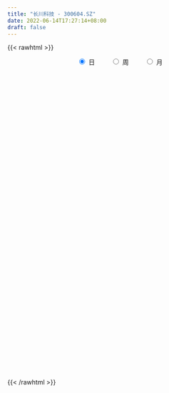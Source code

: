 ```yaml
---
title: "长川科技 - 300604.SZ"
date: 2022-06-14T17:27:14+08:00
draft: false
---
```

{{< rawhtml >}}
    <div style="text-align: center">
        <label style="padding: 1rem;"><input style="margin-right: .5rem" type="radio" name="period" value="D" checked onclick="period_change(this)">日</label>
        <label style="padding: 1rem;"><input style="margin-right: .5rem" type="radio" name="period" value="W" onclick="period_change(this)">周</label>
        <label style="padding: 1rem;"><input style="margin-right: .5rem" type="radio" name="period" value="M" onclick="period_change(this)">月</label>
    </div>
    <div id="chart" style="height: 700px;"></div> 
    <script type="text/javascript">
        const D_v = [69245.16,72811.52,98836.39,108410.49,97748.0,103372.92,134331.44,120481.53,126585.05,88219.8,82390.04,58578.26,91287.48,79152.83,66444.59,62821.32,78368.7,88184.91,100802.69,72210.12,91346.19,78816.94,97001.17,43713.84,55143.0,56541.19,75448.76,48524.12,40063.22,44569.57,69555.54,93287.07,58632.54,73013.42,78001.8,67831.19,90691.82,85194.68,86990.97,126524.19,120436.91,99241.75,117593.02,121877.69,141135.59,123940.77,112430.16,81024.37,69894.02,58739.03,54638.24,55527.3,69395.0,64860.01,44131.31,37923.44,54212.5,47758.49,62424.94,82213.0,54422.83,67076.32,57705.79,48298.92,51117.26,39265.74,35933.27,21899.15,24408.97,34962.69,33536.46,35691.34,24834.22,22151.67,36355.57,39092.72,38191.03,37877.18,43299.05,75641.27,48083.72,56873.74,54765.77,73558.09,77423.81,59903.62,58572.13,42382.95,30674.46,44275.25,65220.86,30415.12,42023.3,32827.13,30427.34,28665.54,27636.42,22139.06,58966.68,44845.4,33645.63,23873.99,34306.0,42276.04,26606.86,23111.88,48774.4,27831.05,32748.85,32580.47,43976.54,26087.26,25271.61,20624.38,34929.83,35406.98,25124.78,58213.28,65542.2,58633.48,33847.96,51926.98,67390.44,134193.49,75976.24,56696.3,29017.96,28114.18,32995.11,43522.89,26333.32,28303.5,31659.01,32214.76,37753.42,29684.94,35147.9,24267.72,37028.24,29231.5,51235.11,44647.56,110286.73,272584.77,203870.93,140225.49,84192.18,74190.53,101989.11,96722.16,75606.64,45800.26,81576.16,144223.26,112090.17,140726.1,90172.47,93016.0,101245.63,89314.67,71324.81,100237.55,110575.98,143210.03,97663.12,83095.77,75451.65,104155.23,95099.9,113871.64,119985.08,95731.72,103721.71,74604.74,46383.79,65973.01,63049.38,114398.56,168931.31,134471.88,125094.64,95064.79,76535.39,59650.55,71942.96,88417.05,83272.14,48865.93,94622.36,55156.76,64488.11,67762.12,78410.69,46169.62,64105.09,40769.02,30185.07,50561.64,73394.65,53625.78,49813.0,57161.05,42470.45,48575.56,56279.7,43685.67,24823.23,25920.22,30142.32,30780.59,27805.85,25284.29,25587.68,33183.1,25565.11,16138.88,22373.08,22797.24,24486.02,21101.51,44227.37,60189.82,35771.75,34824.75,61876.75,25062.82,33877.42,37325.6,74602.07,34323.84,52956.32,36583.14,41191.5,36200.5,31611.55,44505.08,49380.35,34331.33,36523.16,68657.89,43431.25,31877.0,33261.13,36704.36,30189.83,39668.77,31080.77,34922.55,67610.19,48820.65,32094.28,26232.36,27777.87,24849.79,39269.53,28794.69,118075.21,149322.4,121521.8,91247.48,91763.77,65797.46,126656.49,125496.27,76231.51,88564.73,66542.37,103125.15,125089.9,84073.12,112869.62,93335.68,70533.22,58354.04,99108.45,95428.98,52961.72,78761.38,59240.27,132074.9,95648.82,82682.5,86270.73,73701.32,78443.67,82317.59,85312.0,71329.15,112282.67,62320.27,183341.81,132094.62,115446.51,114496.69,194371.16,209741.08,128677.08,210254.86,304920.62,296886.07,277386.98,222895.28,229489.28,326364.09,273893.81,158787.37,137867.49,180248.98,171419.99,151497.87,211176.83,171574.51,168302.05,138794.42,107593.98,152094.91,127999.06,223734.09,253311.49,233779.28,191372.41,122573.51,168599.21,178125.54,164774.09,197589.74,164032.68,167148.26,108646.32,111600.5,99647.13,184320.66,136168.73,133839.57,197190.94,126538.53,88502.52,106036.33,178920.94,103158.16,202173.1,112195.7,121136.27,84414.01,81383.18,75288.02,145843.53,76746.49,47907.28,167406.76,84365.65,73146.38,88349.67,101072.69,164419.42,112451.92,79797.28,62208.29,66082.3,194664.27,103728.93,112244.65,104924.7,134670.5,120529.76,132572.37,167705.43,200339.23,362811.18,282044.53,204037.3,145737.75,137493.4,153551.93,101226.74,308338.32,162797.13,148508.47,96383.82,109881.59,114828.52,133499.53,95662.23,61585.25,133037.51,206107.91,169994.66,118287.71,93812.03,136571.51,115136.44,82312.32,89933.4,68242.62,78045.88,82568.42,78768.05,58902.97,59531.96,44449.0,70249.18,85558.59,63430.01,76368.26,132681.28,210367.17,135094.42,87515.71,138651.0,172778.57,124850.81,80120.39,44383.93,44441.97,56613.62,107456.22,94552.89,52859.41,51239.71,101555.95,77820.01,76557.95,83141.81,59755.75,60858.55,83154.82,183933.45,130541.46,86652.06,78358.82,60889.48,48729.64,60755.37,68556.47,57699.33,96539.75,84067.63,83878.89,62621.03,57124.55,75849.73,256105.16,197287.09,110776.18,77642.78,49439.97,46841.93,46757.51,60710.15,56107.77,53291.11,77018.79,47951.73,79028.26,115638.05,59107.09,55923.79,53058.41,55162.2,42117.74,101389.29,61071.4,70091.57,57608.91,53706.26,66562.63,53004.4,67710.05,56774.56,82781.37,94621.77,107565.82,56921.62,51441.57,61428.77,115161.48,102752.2,60286.09,47918.96,46041.72,54452.35,76562.34,41353.81,65500.86,59092.18,51781.84,77099.78,45171.39,47312.48,44254.31,58300.6,53597.49,133045.65,89566.0,52089.85,61598.53,50186.25,64467.26,42083.57,101515.92]
const D_histogram = [0.0,0.022974359,0.1005733655,0.1570588165,0.2212423829,0.240433396,0.2611405827,0.3270660985,0.2384427539,0.0704552101,-0.1054454881,-0.2136651742,-0.1648136436,-0.1237209438,-0.1072324368,-0.0793437161,0.0265232653,0.1316211478,0.2036241593,0.246178093,0.2904564369,0.2485931385,0.2539214325,0.1916057736,0.1063147696,0.0127665768,-0.1359653996,-0.194392509,-0.2488719161,-0.2508669551,-0.2084404465,-0.083760818,-0.0115125574,0.0579349656,0.1084527318,0.148677519,0.140436399,0.1427730223,0.1519298485,0.2864268888,0.3552115646,0.4396585553,0.4525504401,0.4654725973,0.5736782707,0.4512755298,0.161640136,-0.1254630769,-0.3496940693,-0.3968837682,-0.3922703844,-0.3717663787,-0.3951367999,-0.5255677587,-0.6187022343,-0.6355806917,-0.5685065787,-0.5231469755,-0.3917511652,-0.1862593901,-0.1080466148,-0.0126317247,0.0215835547,-0.0188642496,-0.0618264338,-0.1511965903,-0.2148470481,-0.2406816091,-0.2160221572,-0.1496653645,-0.1292339784,-0.1766548423,-0.2298923081,-0.2317684325,-0.1567914784,-0.0627446256,-0.0757658316,-0.0350627358,0.0155618973,0.1131118736,0.1970497884,0.2765411192,0.2954793963,0.3545700391,0.2894173674,0.1714833454,-0.0139466814,-0.1151432361,-0.1350021979,-0.0757281765,-0.0648780958,-0.1045835876,-0.05750839,-0.0209187345,-0.0182986913,-0.064507379,-0.082592064,-0.124032554,-0.2223293004,-0.2816797588,-0.2701083492,-0.2338589234,-0.1337312605,0.0097862834,0.1091363685,0.1574773608,0.1913754568,0.2184750842,0.177491873,0.1887533146,0.1060193443,0.0329221232,-0.0597342546,-0.1200896345,-0.1829269796,-0.2410563006,-0.2447748245,-0.2372494279,-0.268479032,-0.2202804088,-0.1734619006,-0.1097838946,-0.0341593322,0.1190950818,0.165282288,0.1122077959,0.0913419384,0.0966548783,0.0693759476,0.0395335411,0.0229603905,0.0282841457,0.0106128435,-0.0090819656,-0.0104848131,-0.0201086525,-0.0522038672,-0.0480808125,-0.0302978727,-0.0054545143,0.0518804051,0.0683824942,0.1712276971,0.3919707664,0.5854382845,0.6322711182,0.6388214117,0.5870533538,0.5971110857,0.5980831272,0.5306813682,0.4208334872,0.3593798722,0.3772481407,0.3409290581,0.3923886383,0.3823169894,0.2701558657,0.0903364957,-0.0499170822,-0.1023841251,-0.0694029101,0.04236829,0.2467073305,0.3503732105,0.3655608967,0.2643123868,0.2658204569,0.3910380504,0.5155014017,0.4352340975,0.416847098,0.3740797854,0.2472212645,0.1490475126,-0.0137706604,-0.0923919722,0.0583994089,0.2964429594,0.4145615002,0.2161657033,-0.079448339,-0.2818349082,-0.4036875035,-0.5475272439,-0.5208612833,-0.6166417911,-0.6136261402,-0.2698396406,-0.0489597313,0.0840555842,0.0399628174,-0.1224901814,-0.2392911112,-0.2187016557,-0.2944597783,-0.3851208921,-0.4284384071,-0.3418317492,-0.3677287353,-0.4913012603,-0.4815115149,-0.5509218339,-0.7435746795,-0.8957422936,-0.8510574039,-0.8103890531,-0.7840102323,-0.7093859946,-0.6093702626,-0.5304789309,-0.4734980989,-0.3638732748,-0.2982835502,-0.2764543553,-0.232789862,-0.1574143406,-0.0874534972,-0.0173346646,0.0135090647,0.1284928096,0.3364802816,0.4577118172,0.4986609147,0.6238535208,0.6904790189,0.6336428187,0.6388046191,0.540061973,0.4682077511,0.5269489844,0.557965438,0.5961484822,0.6182322762,0.582986262,0.6393230963,0.6139965986,0.5782566457,0.5518615637,0.3234039513,0.189496596,0.0352854077,-0.183636851,-0.4044205242,-0.5513339841,-0.6263963849,-0.6950955427,-0.6665523803,-0.5215153199,-0.3762469551,-0.3116197679,-0.2657529896,-0.2691814713,-0.2478308305,-0.1419422413,-0.0993369788,0.3808671467,0.680453894,0.9127569305,1.0854388906,1.1856127711,1.1136856056,1.3231324607,1.4971091062,1.5501675076,1.6053614581,1.5117518841,1.1387127925,1.1110140289,0.9304597616,0.9543659499,0.8821864789,0.7649571733,0.5664574684,0.7371194181,0.526099569,0.3728913718,0.3377665966,0.2571102985,0.5012786517,0.6204774968,0.5573204087,0.6039921777,0.6659015371,0.8500229092,1.355702091,1.7448731804,1.7590345063,1.179207388,0.6389699999,-2.0027974947,-3.6667811248,-4.5961574218,-4.9203853911,-4.6724574199,-4.1958958358,-3.7848175042,-2.9650277847,-2.2788323765,-1.5335648261,-0.821306392,-0.4447246406,-0.3993742132,-0.8075219048,-0.6827854115,-0.5404603214,-0.5107646389,-0.5699243938,-0.665060551,-0.6135079755,-0.3296426928,-0.2372150496,-0.0157252335,-0.056130444,-0.073369118,-0.025238775,-0.0356047955,0.1419893512,0.498597495,0.5295720534,0.3344697505,0.2713372399,0.1410877,-0.1529966692,-0.4274289378,-0.7060920925,-0.787394903,-0.6559764505,-0.5146851787,-0.3185562747,-0.1314349139,0.2019897385,0.3277395156,0.4697842782,0.6722377182,0.6878962168,0.6287589305,0.6558724884,0.7890133916,0.8413480631,0.6858496651,0.6887478925,0.595836809,0.6365634637,0.6253632841,0.4742026747,0.1189927734,-0.0566677726,-0.2176663629,-0.0223055874,0.1264861474,0.1492945607,0.0507598368,-0.1136753405,-0.0373969913,0.0428909641,0.0901148233,0.0635178505,0.042316852,0.2463220051,0.2866650527,0.3282351448,0.4104048723,0.5402203916,0.625492584,0.7592749352,0.995767314,1.2985620645,1.1384287486,0.9326188955,0.5409172132,0.0743391059,-0.0843052341,-0.0203742782,0.0540368343,0.5962235607,0.8766023682,0.9366222181,0.8162300063,0.519563091,0.2952568196,0.1376011796,-0.0347840282,-0.2123908594,-0.1684104508,0.043805518,-0.0498930288,0.0098408295,-0.1450117694,-0.1208664291,-0.0659291645,-0.069088421,-0.1951303944,-0.2188331116,-0.4038411483,-0.6857151381,-0.7937072365,-0.8011978064,-0.7849586869,-0.7707774054,-0.8194138962,-0.6305047098,-0.592180926,-0.4612765195,-0.2468845998,-0.551797668,-0.8752271429,-0.994754411,-0.9428469476,-1.1605838684,-1.3399018093,-1.2791070803,-1.2289065109,-1.1564588769,-0.9697591494,-0.9411107241,-0.8283640907,-0.7020284003,-0.6302720872,-0.6505715049,-0.480962929,-0.4107169426,-0.2874331279,-0.1871298074,-0.0824492389,0.0011681713,0.3569297705,0.5364183336,0.7007280016,0.8255298713,0.8463075417,0.8160975227,0.6636701096,0.5553506782,0.4056994889,0.3844814493,0.3572067708,0.3433441381,0.2861397595,0.2226233146,0.1541437622,0.0475013185,0.1623756378,0.2871704696,0.3031349636,0.2391480931,0.1833798543,0.1186758055,0.0042672999,-0.1282872964,-0.2183874925,-0.1381728122,-0.1376166477,-0.140117502,-0.2385341238,-0.2975540952,-0.3153453662,-0.4160484613,-0.4265601763,-0.4651722692,-0.3198398688,-0.2703207325,-0.1118039144,-0.0104488521,0.0772305397,0.0864719465,0.0203413414,-0.1559810373,-0.2494574718,-0.1604562993,0.0118150072,0.1723375543,0.3230703236,0.3824478498,0.4584388853,0.5781050943,0.7296806931,0.7978355802,0.8083127609,0.8281103811,0.8923060986,0.9591472159,0.9626059788,1.0062874085,1.0067785774,0.8674739692,0.6982039896,0.6029500293,0.5436671147,0.4711463141,0.44155751,0.4215533988,0.5710178499,0.7282205446,0.6991306683,0.5959655316,0.4478685111,0.3849272625,0.2814174867,0.057071158]
const D_fast = [0.0,0.0287179487,0.1314602966,0.2272104518,0.3467046138,0.426003976,0.5119963084,0.6596883488,0.6306756927,0.4803019514,0.2780398812,0.1164039015,0.1240520212,0.1342144851,0.1238948829,0.1319476745,0.2444454722,0.3824486417,0.5053576931,0.6094561499,0.726348603,0.7466335893,0.8154422414,0.8010280259,0.7423157143,0.6519591657,0.4692358395,0.3622106028,0.2455132167,0.1808014388,0.1711178358,0.2748572598,0.344227381,0.4281586455,0.5057895946,0.5831837616,0.6100517414,0.6480816202,0.6952209085,0.901324671,1.058912238,1.2532738675,1.3793033623,1.5085936688,1.7602189099,1.7506350514,1.5014096916,1.1829407095,0.8712861998,0.7248755589,0.6314213466,0.5589837576,0.4368291364,0.175006238,-0.0728037963,-0.2485774266,-0.3236299583,-0.409057099,-0.3755990799,-0.2166721523,-0.1654710307,-0.0732140718,-0.0336029038,-0.0787667704,-0.1371855631,-0.2643548672,-0.381717087,-0.4677220502,-0.4970681377,-0.4681276861,-0.4800047946,-0.5715893691,-0.6822999119,-0.7421181444,-0.7063390599,-0.6279783635,-0.6599410274,-0.6280036155,-0.5734885081,-0.4476605635,-0.3144602015,-0.1658335909,-0.0730254647,0.0747076879,0.081909358,0.0068461724,-0.1820705248,-0.3120528885,-0.3656623998,-0.3253204225,-0.3306898658,-0.3965412545,-0.3638431544,-0.3324831825,-0.3344378121,-0.3967733445,-0.4355060455,-0.507954674,-0.6618337456,-0.7916041436,-0.8475598214,-0.8697751265,-0.8030802786,-0.6571161638,-0.5304819866,-0.4427716541,-0.3610296939,-0.2793112955,-0.2759215384,-0.2174717682,-0.2737009024,-0.3385675927,-0.4461575342,-0.5365353227,-0.6451044126,-0.7634978088,-0.8284100388,-0.8801969992,-0.9785463613,-0.9854178404,-0.9819648072,-0.9457327749,-0.8786480456,-0.6956198612,-0.6081120829,-0.6331346261,-0.6311649989,-0.6016883395,-0.6116232833,-0.6315823045,-0.6424153575,-0.6300205659,-0.6450386572,-0.6670039577,-0.6710280084,-0.685679011,-0.7308251924,-0.7387223409,-0.7285138693,-0.7050341395,-0.6347291188,-0.6011314061,-0.455479279,-0.1367435181,0.2030835711,0.4079841844,0.5742398309,0.6692351114,0.8285706147,0.979063438,1.0443320211,1.0396925118,1.0680838649,1.1802641686,1.2291773506,1.3787340903,1.4642416887,1.4196195315,1.2623842854,1.109651437,1.0315883627,1.0472188503,1.1695821228,1.4355979959,1.6268571786,1.733435089,1.6982646758,1.7662278601,1.9892049662,2.2425436679,2.2710848881,2.3569096631,2.4076622969,2.3426090921,2.2816972183,2.1154363803,2.0137170754,2.1791083087,2.491262599,2.7130215149,2.5686671439,2.2531910168,1.9803457205,1.7575712494,1.4768496979,1.3733003377,1.1233593821,0.972968498,1.2492950874,1.4579350639,1.6119642755,1.5778622131,1.3847866688,1.2081629613,1.1740770029,1.0247039357,0.8377625989,0.6873354821,0.6884842027,0.5706550328,0.3242571927,0.2136690594,0.0065282819,-0.3720182335,-0.7481214211,-0.9162008823,-1.0781297948,-1.2477535321,-1.3504757931,-1.4028026267,-1.4565310277,-1.5179247204,-1.4992682151,-1.508249378,-1.5555337719,-1.5700667442,-1.5340448079,-1.4859473387,-1.4201621724,-1.3859411768,-1.2388342296,-0.9467266871,-0.7110671973,-0.5454528711,-0.2642968848,-0.0250516319,0.0765228726,0.2413858277,0.2776586748,0.3228563907,0.5133348701,0.6838426832,0.871062848,1.0477047111,1.1582052623,1.3743728707,1.5025455227,1.6113697312,1.7229400401,1.5753334155,1.4888002092,1.3434103728,1.0785789013,0.7566900972,0.4719431412,0.2402816442,-0.0021913993,-0.1402863319,-0.1256281016,-0.0744214755,-0.0876992303,-0.1082706993,-0.1789945489,-0.2196016157,-0.1491985869,-0.131427569,0.4439933432,0.9136935639,1.374185833,1.8182275158,2.2148045891,2.4212988249,2.9615287952,3.5097827172,3.9503829956,4.4069173106,4.6912457077,4.6028848141,4.8529395578,4.9050002309,5.1674979067,5.3158650554,5.3898750431,5.3329897053,5.6879315096,5.6084365527,5.5484511984,5.5977680724,5.5813893489,5.950877365,6.2251955843,6.3013685985,6.4990384118,6.7274231555,7.1240502549,7.9686549595,8.7940443439,9.2479642965,8.9629390251,8.582444137,5.4399772687,2.8592983575,0.7808827049,-0.773441612,-1.6936279959,-2.2660403707,-2.8011664151,-2.7226336418,-2.6061463277,-2.2442699839,-1.7373381478,-1.4719375565,-1.5264306824,-2.1364588502,-2.1824187098,-2.1752087,-2.2732041772,-2.4748450306,-2.7362463256,-2.8380707439,-2.6366161344,-2.6034922536,-2.3859337459,-2.4403715674,-2.4759525209,-2.4341318717,-2.453399091,-2.2403076065,-1.7590500889,-1.5956825172,-1.7071673824,-1.702465583,-1.797443198,-2.1297767345,-2.5110662376,-2.9662524154,-3.2444039517,-3.2769796117,-3.2643596347,-3.1478697993,-2.993607167,-2.60968508,-2.402000424,-2.1425095918,-1.7719967223,-1.5843641695,-1.4863117231,-1.2952300432,-0.9648357921,-0.7021641048,-0.6862000865,-0.511114886,-0.4550667672,-0.2551992467,-0.1100586052,-0.1426685459,-0.4681302539,-0.657957743,-0.873372924,-0.6835885454,-0.5031752738,-0.4430432203,-0.528887985,-0.7217419974,-0.654812896,-0.5638021996,-0.4940496345,-0.5047671447,-0.5153889303,-0.2498032759,-0.1377939651,-0.0141650867,0.1706058588,0.4354764759,0.6771218144,1.0007228993,1.4861571066,2.1135923733,2.2380662446,2.2654111153,2.0089387364,1.5609454054,1.3812247569,1.4400621434,1.5279824644,2.219225081,2.7187544806,3.012929885,3.0965951747,2.9298190322,2.7793269657,2.6560716206,2.4749904058,2.2442858596,2.2461636556,2.4693310039,2.3631591998,2.4253532656,2.2342477244,2.2281764573,2.2666314309,2.2462000691,2.0713754971,1.992964502,1.7069961781,1.2536934039,0.9472744964,0.7394844749,0.5594839227,0.3809708528,0.127480888,0.1587638969,0.0490424492,0.0646277258,0.2172984956,-0.2255639897,-0.7678002503,-1.1360161211,-1.3198203946,-1.8277032825,-2.3419966757,-2.6009787169,-2.8580047751,-3.0746718604,-3.1304119202,-3.3370411759,-3.4313855652,-3.4805569748,-3.5663686835,-3.7493109774,-3.6999431339,-3.7323763831,-3.6809508504,-3.6274299817,-3.543361723,-3.4594522699,-3.0144582281,-2.7008650816,-2.3613734132,-2.0301890757,-1.7978345198,-1.6240201581,-1.6105300439,-1.5800118057,-1.6282381228,-1.5533358,-1.4913087859,-1.4193353841,-1.4050048227,-1.412865439,-1.4428090508,-1.5375761649,-1.3821079362,-1.185520487,-1.0937722521,-1.0979720993,-1.1078953745,-1.1429304719,-1.2562721525,-1.4208985729,-1.5655956422,-1.5199241649,-1.5537721624,-1.5913023921,-1.7493525448,-1.8827610401,-1.9793886527,-2.1841038631,-2.3012556221,-2.4561607823,-2.3907883491,-2.408849396,-2.2782835564,-2.1795407071,-2.0725536804,-2.041694287,-2.1027395567,-2.3180571948,-2.4738979973,-2.4250108995,-2.2497858412,-2.0461789056,-1.8146785554,-1.6596890667,-1.4690883099,-1.2048958273,-0.8709000552,-0.603286273,-0.3907309021,-0.1639056867,0.1233665554,0.4299944767,0.6741047344,0.9693580162,1.2215438294,1.2991077135,1.3043887314,1.3598722783,1.4365061425,1.4817719204,1.5625724938,1.6479567323,1.9401756458,2.2794334767,2.4251262675,2.4709525137,2.434822621,2.4681131879,2.4349577839,2.2248792447]
const D_slow = [0.0,0.0057435897,0.0308869311,0.0701516352,0.125462231,0.18557058,0.2508557256,0.3326222503,0.3922329388,0.4098467413,0.3834853693,0.3300690757,0.2888656648,0.2579354289,0.2311273197,0.2112913906,0.217922207,0.2508274939,0.3017335337,0.363278057,0.4358921662,0.4980404508,0.5615208089,0.6094222523,0.6360009447,0.6391925889,0.605201239,0.5566031118,0.4943851328,0.431668394,0.3795582823,0.3586180778,0.3557399385,0.3702236799,0.3973368628,0.4345062426,0.4696153423,0.5053085979,0.54329106,0.6148977822,0.7037006734,0.8136153122,0.9267529222,1.0431210715,1.1865406392,1.2993595217,1.3397695557,1.3084037864,1.2209802691,1.1217593271,1.023691731,0.9307501363,0.8319659363,0.7005739967,0.5458984381,0.3870032651,0.2448766205,0.1140898766,0.0161520853,-0.0304127622,-0.0574244159,-0.0605823471,-0.0551864584,-0.0599025208,-0.0753591293,-0.1131582769,-0.1668700389,-0.2270404412,-0.2810459805,-0.3184623216,-0.3507708162,-0.3949345268,-0.4524076038,-0.5103497119,-0.5495475815,-0.5652337379,-0.5841751958,-0.5929408797,-0.5890504054,-0.560772437,-0.5115099899,-0.4423747101,-0.368504861,-0.2798623512,-0.2075080094,-0.164637173,-0.1681238434,-0.1969096524,-0.2306602019,-0.249592246,-0.26581177,-0.2919576669,-0.3063347644,-0.311564448,-0.3161391208,-0.3322659655,-0.3529139815,-0.38392212,-0.4395044451,-0.5099243848,-0.5774514721,-0.635916203,-0.6693490181,-0.6669024473,-0.6396183551,-0.6002490149,-0.5524051507,-0.4977863797,-0.4534134114,-0.4062250828,-0.3797202467,-0.3714897159,-0.3864232796,-0.4164456882,-0.4621774331,-0.5224415082,-0.5836352144,-0.6429475713,-0.7100673293,-0.7651374315,-0.8085029067,-0.8359488803,-0.8444887134,-0.8147149429,-0.7733943709,-0.745342422,-0.7225069374,-0.6983432178,-0.6809992309,-0.6711158456,-0.665375748,-0.6583047116,-0.6556515007,-0.6579219921,-0.6605431953,-0.6655703585,-0.6786213253,-0.6906415284,-0.6982159966,-0.6995796252,-0.6866095239,-0.6695139003,-0.6267069761,-0.5287142845,-0.3823547133,-0.2242869338,-0.0645815809,0.0821817576,0.231459529,0.3809803108,0.5136506529,0.6188590247,0.7087039927,0.8030160279,0.8882482924,0.986345452,1.0819246993,1.1494636658,1.1720477897,1.1595685192,1.1339724879,1.1166217604,1.1272138329,1.1888906655,1.2764839681,1.3678741923,1.433952289,1.5004074032,1.5981669158,1.7270422662,1.8358507906,1.9400625651,2.0335825115,2.0953878276,2.1326497057,2.1292070406,2.1061090476,2.1207088998,2.1948196397,2.2984600147,2.3525014405,2.3326393558,2.2621806287,2.1612587529,2.0243769419,1.8941616211,1.7400011733,1.5865946382,1.5191347281,1.5068947952,1.5279086913,1.5378993956,1.5072768503,1.4474540725,1.3927786586,1.319163714,1.222883491,1.1157738892,1.0303159519,0.9383837681,0.815558453,0.6951805743,0.5574501158,0.3715564459,0.1476208725,-0.0651434784,-0.2677407417,-0.4637432998,-0.6410897984,-0.7934323641,-0.9260520968,-1.0444266215,-1.1353949402,-1.2099658278,-1.2790794166,-1.3372768821,-1.3766304673,-1.3984938416,-1.4028275077,-1.3994502416,-1.3673270392,-1.2832069688,-1.1687790145,-1.0441137858,-0.8881504056,-0.7155306509,-0.5571199462,-0.3974187914,-0.2624032982,-0.1453513604,-0.0136141143,0.1258772452,0.2749143658,0.4294724348,0.5752190003,0.7350497744,0.8885489241,1.0331130855,1.1710784764,1.2519294642,1.2993036132,1.3081249651,1.2622157524,1.1611106213,1.0232771253,0.8666780291,0.6929041434,0.5262660483,0.3958872184,0.3018254796,0.2239205376,0.1574822902,0.0901869224,0.0282292148,-0.0072563455,-0.0320905902,0.0631261964,0.2332396699,0.4614289026,0.7327886252,1.029191818,1.3076132194,1.6383963345,2.0126736111,2.400215488,2.8015558525,3.1794938235,3.4641720216,3.7419255289,3.9745404693,4.2131319568,4.4336785765,4.6249178698,4.7665322369,4.9508120915,5.0823369837,5.1755598266,5.2600014758,5.3242790504,5.4495987133,5.6047180875,5.7440481897,5.8950462342,6.0615216184,6.2740273457,6.6129528685,7.0491711636,7.4889297902,7.7837316371,7.9434741371,7.4427747634,6.5260794822,5.3770401268,4.146943779,2.978829424,1.9298554651,0.9836510891,0.2423941429,-0.3273139512,-0.7107051578,-0.9160317558,-1.0272129159,-1.1270564692,-1.3289369454,-1.4996332983,-1.6347483786,-1.7624395384,-1.9049206368,-2.0711857746,-2.2245627684,-2.3069734416,-2.366277204,-2.3702085124,-2.3842411234,-2.4025834029,-2.4088930967,-2.4177942955,-2.3822969577,-2.257647584,-2.1252545706,-2.041637133,-1.973802823,-1.938530898,-1.9767800653,-2.0836372997,-2.2601603229,-2.4570090486,-2.6210031612,-2.7496744559,-2.8293135246,-2.8621722531,-2.8116748185,-2.7297399396,-2.61229387,-2.4442344405,-2.2722603863,-2.1150706536,-1.9511025316,-1.7538491837,-1.5435121679,-1.3720497516,-1.1998627785,-1.0509035762,-0.8917627103,-0.7354218893,-0.6168712206,-0.5871230273,-0.6012899704,-0.6557065611,-0.661282958,-0.6296614212,-0.592337781,-0.5796478218,-0.6080666569,-0.6174159047,-0.6066931637,-0.5841644579,-0.5682849952,-0.5577057822,-0.496125281,-0.4244590178,-0.3424002316,-0.2397990135,-0.1047439156,0.0516292304,0.2414479642,0.4903897927,0.8150303088,1.0996374959,1.3327922198,1.4680215231,1.4866062996,1.4655299911,1.4604364215,1.4739456301,1.6230015203,1.8421521123,2.0763076669,2.2803651685,2.4102559412,2.4840701461,2.518470441,2.5097744339,2.4566767191,2.4145741064,2.4255254859,2.4130522287,2.4155124361,2.3792594937,2.3490428864,2.3325605953,2.3152884901,2.2665058915,2.2117976136,2.1108373265,1.939408542,1.7409817329,1.5406822813,1.3444426095,1.1517482582,0.9468947841,0.7892686067,0.6412233752,0.5259042453,0.4641830954,0.3262336784,0.1074268926,-0.1412617101,-0.376973447,-0.6671194141,-1.0020948664,-1.3218716365,-1.6290982642,-1.9182129835,-2.1606527708,-2.3959304518,-2.6030214745,-2.7785285746,-2.9360965964,-3.0987394726,-3.2189802048,-3.3216594405,-3.3935177225,-3.4403001743,-3.4609124841,-3.4606204412,-3.3713879986,-3.2372834152,-3.0621014148,-2.855718947,-2.6441420615,-2.4401176808,-2.2742001535,-2.1353624839,-2.0339376117,-1.9378172494,-1.8485155567,-1.7626795221,-1.6911445822,-1.6354887536,-1.5969528131,-1.5850774834,-1.544483574,-1.4726909566,-1.3969072157,-1.3371201924,-1.2912752288,-1.2616062775,-1.2605394525,-1.2926112766,-1.3472081497,-1.3817513527,-1.4161555147,-1.4511848901,-1.5108184211,-1.5852069449,-1.6640432864,-1.7680554018,-1.8746954458,-1.9909885131,-2.0709484803,-2.1385286635,-2.1664796421,-2.1690918551,-2.1497842201,-2.1281662335,-2.1230808982,-2.1620761575,-2.2244405254,-2.2645546003,-2.2616008485,-2.2185164599,-2.137748879,-2.0421369165,-1.9275271952,-1.7830009216,-1.6005807483,-1.4011218533,-1.199043663,-0.9920160678,-0.7689395431,-0.5291527392,-0.2885012445,-0.0369293923,0.214765252,0.4316337443,0.6061847417,0.7569222491,0.8928390277,1.0106256063,1.1210149838,1.2264033335,1.3691577959,1.5512129321,1.7259955992,1.8749869821,1.9869541099,2.0831859255,2.1535402971,2.1678080867]
const D_data = [['2020-05-08', 26.6, 26.51, 26.29, 27.2],['2020-05-11', 26.7, 26.87, 26.44, 27.32],['2020-05-12', 26.55, 27.88, 26.55, 28.1],['2020-05-13', 28.05, 28.09, 27.61, 29.18],['2020-05-14', 27.67, 28.68, 27.67, 28.84],['2020-05-15', 28.97, 28.55, 28.33, 29.5],['2020-05-18', 29.3, 28.91, 28.59, 30.08],['2020-05-19', 29.4, 29.99, 28.61, 30.05],['2020-05-20', 29.27, 28.27, 27.88, 29.71],['2020-05-21', 28.45, 26.76, 26.71, 28.45],['2020-05-22', 26.56, 25.77, 25.48, 26.83],['2020-05-25', 25.83, 25.77, 25.2, 26.26],['2020-05-26', 25.85, 27.47, 25.77, 27.47],['2020-05-27', 27.32, 27.54, 27.03, 27.96],['2020-05-28', 27.39, 27.33, 26.25, 27.54],['2020-05-29', 27.1, 27.55, 27.06, 28.25],['2020-06-01', 27.75, 28.9, 27.6, 29.44],['2020-06-02', 29.3, 29.56, 28.51, 29.81],['2020-06-03', 29.57, 29.8, 29.2, 30.77],['2020-06-04', 29.58, 29.97, 29.3, 30.79],['2020-06-05', 30.0, 30.5, 29.5, 30.75],['2020-06-08', 30.8, 29.71, 29.35, 30.94],['2020-06-09', 29.51, 30.48, 29.2, 31.14],['2020-06-10', 30.23, 29.74, 29.6, 30.45],['2020-06-11', 29.8, 29.26, 29.03, 30.3],['2020-06-12', 28.48, 28.81, 28.4, 29.5],['2020-06-15', 28.44, 27.5, 27.5, 28.78],['2020-06-16', 27.88, 28.02, 27.7, 28.27],['2020-06-17', 28.02, 27.66, 27.27, 28.08],['2020-06-18', 27.57, 28.03, 27.56, 28.24],['2020-06-19', 28.0, 28.57, 27.66, 28.74],['2020-06-22', 28.7, 29.99, 28.7, 30.07],['2020-06-23', 29.8, 29.88, 29.5, 30.25],['2020-06-24', 29.93, 30.3, 29.62, 30.6],['2020-06-29', 30.0, 30.51, 29.73, 30.93],['2020-06-30', 30.66, 30.79, 30.24, 30.93],['2020-07-01', 30.97, 30.45, 29.5, 31.49],['2020-07-02', 30.2, 30.75, 30.01, 31.2],['2020-07-03', 30.7, 31.06, 29.95, 31.36],['2020-07-06', 31.55, 33.28, 31.2, 33.55],['2020-07-07', 33.63, 33.36, 33.3, 35.46],['2020-07-08', 33.93, 34.4, 32.82, 34.89],['2020-07-09', 34.0, 34.25, 33.75, 34.97],['2020-07-10', 34.0, 34.83, 33.08, 35.08],['2020-07-13', 34.65, 36.93, 34.65, 37.2],['2020-07-14', 36.58, 34.59, 33.69, 36.58],['2020-07-15', 35.0, 31.81, 31.7, 35.19],['2020-07-16', 32.07, 30.48, 30.11, 32.43],['2020-07-17', 30.47, 29.87, 29.58, 31.0],['2020-07-20', 30.23, 31.22, 29.33, 31.23],['2020-07-21', 31.2, 31.59, 30.8, 31.78],['2020-07-22', 31.75, 31.69, 31.48, 32.47],['2020-07-23', 31.28, 30.95, 29.88, 31.8],['2020-07-24', 30.92, 28.93, 28.61, 31.17],['2020-07-27', 28.7, 28.42, 27.89, 29.15],['2020-07-28', 28.58, 28.64, 28.04, 28.99],['2020-07-29', 28.5, 29.39, 28.34, 29.58],['2020-07-30', 29.57, 29.01, 28.78, 29.88],['2020-07-31', 29.25, 30.21, 28.93, 30.48],['2020-08-03', 30.87, 31.82, 30.37, 32.1],['2020-08-04', 32.0, 30.87, 30.5, 32.06],['2020-08-05', 32.69, 31.5, 31.08, 32.87],['2020-08-06', 31.02, 31.08, 30.38, 31.3],['2020-08-07', 30.8, 30.12, 29.35, 31.15],['2020-08-10', 29.8, 29.82, 29.15, 30.66],['2020-08-11', 30.0, 28.78, 28.71, 30.05],['2020-08-12', 28.85, 28.52, 27.69, 29.13],['2020-08-13', 28.82, 28.54, 28.37, 28.82],['2020-08-14', 28.59, 28.95, 28.36, 28.95],['2020-08-17', 29.0, 29.53, 28.7, 29.65],['2020-08-18', 29.5, 29.03, 28.83, 29.53],['2020-08-19', 28.9, 27.93, 27.81, 28.92],['2020-08-20', 27.61, 27.36, 27.16, 28.16],['2020-08-21', 27.5, 27.6, 27.02, 27.9],['2020-08-24', 27.78, 28.53, 27.2, 28.77],['2020-08-25', 28.49, 29.06, 28.2, 29.2],['2020-08-26', 28.98, 27.8, 27.22, 29.2],['2020-08-27', 26.98, 28.42, 26.68, 28.66],['2020-08-28', 28.95, 28.7, 28.41, 29.08],['2020-08-31', 29.36, 29.66, 29.26, 30.96],['2020-09-01', 29.14, 30.03, 29.14, 30.38],['2020-09-02', 29.65, 30.54, 29.5, 30.76],['2020-09-03', 30.5, 30.22, 29.88, 30.9],['2020-09-04', 29.58, 31.15, 29.58, 31.37],['2020-09-07', 31.71, 29.8, 29.67, 32.0],['2020-09-08', 29.77, 28.8, 28.05, 29.94],['2020-09-09', 28.48, 27.17, 26.91, 28.52],['2020-09-10', 27.6, 27.37, 27.07, 27.95],['2020-09-11', 27.28, 27.93, 26.74, 28.04],['2020-09-14', 28.15, 28.91, 28.0, 28.98],['2020-09-15', 27.8, 28.4, 27.02, 28.96],['2020-09-16', 28.04, 27.58, 27.44, 28.6],['2020-09-17', 27.52, 28.58, 27.5, 28.75],['2020-09-18', 28.4, 28.6, 28.23, 28.79],['2020-09-21', 28.66, 28.22, 28.06, 28.85],['2020-09-22', 28.01, 27.41, 27.35, 28.21],['2020-09-23', 27.55, 27.48, 27.1, 27.75],['2020-09-24', 27.2, 26.89, 26.67, 27.5],['2020-09-25', 26.89, 25.6, 25.38, 27.37],['2020-09-28', 25.73, 25.39, 25.15, 26.48],['2020-09-29', 25.48, 25.85, 25.03, 26.15],['2020-09-30', 25.7, 26.0, 25.7, 26.2],['2020-10-09', 26.52, 26.93, 26.42, 27.09],['2020-10-12', 26.93, 27.99, 26.86, 28.05],['2020-10-13', 27.99, 28.05, 27.72, 28.22],['2020-10-14', 28.08, 27.83, 27.7, 28.18],['2020-10-15', 28.16, 27.93, 27.85, 29.21],['2020-10-16', 27.82, 28.1, 27.6, 28.29],['2020-10-19', 28.07, 27.3, 27.08, 28.21],['2020-10-20', 27.34, 27.96, 26.78, 28.0],['2020-10-21', 28.0, 26.65, 26.47, 28.0],['2020-10-22', 26.65, 26.35, 26.29, 26.7],['2020-10-23', 26.5, 25.59, 25.47, 26.52],['2020-10-26', 25.39, 25.45, 25.07, 25.62],['2020-10-27', 25.45, 24.9, 24.81, 25.59],['2020-10-28', 24.88, 24.39, 24.06, 25.29],['2020-10-29', 24.0, 24.63, 23.8, 24.69],['2020-10-30', 25.08, 24.5, 24.1, 25.43],['2020-11-02', 24.36, 23.65, 23.27, 24.64],['2020-11-03', 23.72, 24.39, 23.65, 24.96],['2020-11-04', 24.5, 24.36, 24.24, 24.85],['2020-11-05', 24.68, 24.64, 24.11, 24.97],['2020-11-06', 24.7, 24.99, 24.42, 25.32],['2020-11-09', 25.35, 26.5, 25.35, 27.27],['2020-11-10', 26.25, 25.7, 25.55, 26.45],['2020-11-11', 25.57, 24.44, 24.42, 25.67],['2020-11-12', 24.69, 24.62, 24.42, 24.94],['2020-11-13', 24.48, 24.88, 24.19, 24.97],['2020-11-16', 24.89, 24.38, 24.2, 25.09],['2020-11-17', 24.25, 24.14, 23.38, 24.36],['2020-11-18', 24.0, 24.11, 23.96, 24.56],['2020-11-19', 23.96, 24.28, 23.71, 24.58],['2020-11-20', 24.29, 23.88, 23.88, 24.44],['2020-11-23', 23.87, 23.66, 23.41, 23.88],['2020-11-24', 23.75, 23.73, 23.6, 24.1],['2020-11-25', 23.7, 23.49, 23.39, 23.95],['2020-11-26', 23.44, 22.97, 22.88, 23.6],['2020-11-27', 22.99, 23.21, 22.9, 23.28],['2020-11-30', 23.25, 23.31, 22.66, 23.54],['2020-12-01', 23.35, 23.4, 23.11, 23.52],['2020-12-02', 23.53, 23.95, 23.35, 24.17],['2020-12-03', 23.95, 23.59, 23.51, 24.27],['2020-12-04', 23.5, 25.0, 23.32, 25.89],['2020-12-07', 25.91, 27.5, 25.58, 29.9],['2020-12-08', 27.5, 28.61, 27.03, 29.5],['2020-12-09', 28.2, 27.87, 27.66, 29.13],['2020-12-10', 28.12, 28.0, 27.43, 28.67],['2020-12-11', 28.0, 27.64, 27.4, 28.45],['2020-12-14', 28.5, 28.8, 27.92, 28.95],['2020-12-15', 28.6, 29.24, 28.6, 29.85],['2020-12-16', 29.02, 28.72, 27.61, 29.5],['2020-12-17', 28.1, 28.17, 27.97, 28.89],['2020-12-18', 28.54, 28.72, 28.33, 29.83],['2020-12-21', 29.87, 30.0, 29.62, 31.15],['2020-12-22', 29.62, 29.68, 29.62, 30.95],['2020-12-23', 29.65, 31.25, 29.04, 31.39],['2020-12-24', 30.86, 31.05, 30.35, 31.36],['2020-12-25', 30.3, 29.86, 29.25, 30.53],['2020-12-28', 29.7, 28.53, 28.08, 29.82],['2020-12-29', 28.53, 28.34, 27.6, 29.39],['2020-12-30', 28.0, 29.02, 27.8, 29.37],['2020-12-31', 29.05, 30.13, 29.0, 30.88],['2021-01-04', 30.14, 31.66, 29.99, 31.82],['2021-01-05', 31.5, 33.96, 31.01, 34.73],['2021-01-06', 33.61, 33.95, 33.01, 34.41],['2021-01-07', 33.8, 33.64, 33.18, 34.56],['2021-01-08', 33.41, 32.4, 32.31, 33.64],['2021-01-11', 32.99, 33.84, 32.4, 34.44],['2021-01-12', 33.6, 36.22, 33.6, 36.26],['2021-01-13', 35.9, 37.49, 35.55, 38.66],['2021-01-14', 37.49, 35.68, 35.43, 38.7],['2021-01-15', 35.98, 36.8, 35.01, 37.08],['2021-01-18', 37.25, 36.93, 34.0, 38.57],['2021-01-19', 37.1, 35.96, 35.71, 37.79],['2021-01-20', 35.62, 36.17, 35.61, 36.51],['2021-01-21', 35.96, 35.01, 34.81, 36.49],['2021-01-22', 34.99, 35.67, 34.11, 35.77],['2021-01-25', 35.5, 39.03, 35.35, 39.4],['2021-01-26', 39.75, 41.63, 39.24, 43.56],['2021-01-27', 41.73, 41.7, 41.6, 43.5],['2021-01-28', 41.97, 38.1, 38.01, 42.0],['2021-01-29', 39.33, 35.93, 35.57, 39.44],['2021-02-01', 35.78, 35.93, 35.17, 36.67],['2021-02-02', 35.93, 36.1, 35.0, 36.58],['2021-02-03', 35.44, 35.02, 35.0, 36.75],['2021-02-04', 35.2, 36.69, 33.88, 37.55],['2021-02-05', 36.36, 34.77, 34.77, 37.2],['2021-02-08', 34.88, 35.5, 34.55, 36.53],['2021-02-09', 35.76, 40.58, 35.76, 40.61],['2021-02-10', 40.0, 40.66, 39.26, 40.96],['2021-02-18', 41.0, 40.75, 39.52, 41.88],['2021-02-19', 41.5, 39.04, 38.0, 41.5],['2021-02-22', 38.76, 37.18, 36.5, 39.88],['2021-02-23', 36.51, 37.06, 35.88, 37.76],['2021-02-24', 37.15, 38.54, 37.15, 39.32],['2021-02-25', 38.42, 37.17, 36.08, 38.93],['2021-02-26', 36.02, 36.44, 35.89, 36.93],['2021-03-01', 36.97, 36.51, 35.55, 37.17],['2021-03-02', 36.82, 38.1, 36.82, 39.2],['2021-03-03', 37.99, 36.71, 36.41, 38.28],['2021-03-04', 36.26, 34.86, 34.81, 37.18],['2021-03-05', 34.18, 35.94, 34.18, 36.34],['2021-03-08', 36.5, 34.46, 34.11, 36.58],['2021-03-09', 34.26, 31.75, 31.74, 34.98],['2021-03-10', 32.55, 30.7, 30.41, 32.88],['2021-03-11', 30.88, 32.18, 30.29, 32.5],['2021-03-12', 31.96, 31.67, 31.0, 32.48],['2021-03-15', 31.21, 30.98, 30.71, 31.71],['2021-03-16', 31.3, 31.18, 29.8, 31.59],['2021-03-17', 31.22, 31.34, 30.8, 32.0],['2021-03-18', 31.6, 30.98, 30.76, 31.6],['2021-03-19', 30.56, 30.53, 30.05, 31.35],['2021-03-22', 30.54, 31.15, 30.4, 31.2],['2021-03-23', 31.3, 30.64, 30.5, 31.98],['2021-03-24', 30.78, 29.92, 29.7, 30.86],['2021-03-25', 29.92, 29.98, 29.76, 30.43],['2021-03-26', 30.0, 30.35, 29.81, 30.43],['2021-03-29', 30.31, 30.38, 30.07, 30.78],['2021-03-30', 30.38, 30.52, 29.91, 30.73],['2021-03-31', 30.55, 30.1, 29.62, 30.55],['2021-04-01', 30.19, 31.41, 29.87, 31.69],['2021-04-02', 31.36, 33.45, 31.36, 33.99],['2021-04-06', 33.03, 33.4, 32.82, 33.99],['2021-04-07', 33.1, 33.06, 32.0, 33.45],['2021-04-08', 32.82, 34.88, 32.66, 35.5],['2021-04-09', 35.0, 35.08, 34.5, 35.44],['2021-04-12', 35.01, 34.0, 33.78, 35.81],['2021-04-13', 34.5, 35.08, 33.39, 35.34],['2021-04-14', 32.87, 33.95, 31.58, 34.32],['2021-04-15', 33.63, 34.2, 32.98, 34.34],['2021-04-16', 33.79, 36.19, 33.79, 36.58],['2021-04-19', 36.2, 36.53, 35.73, 36.89],['2021-04-20', 36.48, 37.3, 36.0, 37.8],['2021-04-21', 37.26, 37.8, 36.91, 38.29],['2021-04-22', 37.7, 37.6, 37.4, 38.4],['2021-04-23', 38.15, 39.39, 37.86, 39.56],['2021-04-26', 39.74, 39.07, 38.24, 39.78],['2021-04-27', 39.9, 39.39, 38.7, 39.9],['2021-04-28', 39.4, 39.95, 39.01, 40.5],['2021-04-29', 39.8, 37.25, 37.01, 40.6],['2021-04-30', 37.82, 37.84, 37.32, 38.76],['2021-05-06', 37.69, 37.08, 36.6, 38.13],['2021-05-07', 37.47, 35.38, 35.05, 38.1],['2021-05-10', 35.56, 34.1, 33.85, 35.74],['2021-05-11', 34.03, 33.8, 33.05, 34.5],['2021-05-12', 33.53, 33.76, 32.43, 33.86],['2021-05-13', 33.4, 33.03, 32.5, 33.61],['2021-05-14', 33.07, 33.68, 32.68, 34.03],['2021-05-17', 33.94, 35.2, 33.8, 37.0],['2021-05-18', 35.28, 35.68, 34.0, 35.68],['2021-05-19', 35.68, 35.0, 34.91, 35.68],['2021-05-20', 34.83, 34.86, 34.3, 35.37],['2021-05-21', 35.1, 34.16, 33.94, 35.35],['2021-05-24', 34.53, 34.32, 33.39, 34.56],['2021-05-25', 34.08, 35.57, 34.03, 35.8],['2021-05-26', 35.57, 35.08, 34.91, 35.89],['2021-05-27', 35.18, 42.1, 35.0, 42.1],['2021-05-28', 43.0, 42.4, 39.63, 43.0],['2021-05-31', 42.83, 43.69, 41.7, 44.24],['2021-06-01', 43.77, 44.93, 43.23, 46.0],['2021-06-02', 44.22, 45.8, 44.22, 47.4],['2021-06-03', 45.23, 44.81, 43.75, 45.89],['2021-06-04', 44.9, 49.9, 44.83, 51.77],['2021-06-07', 51.12, 51.89, 51.12, 55.3],['2021-06-08', 52.99, 52.53, 50.2, 53.58],['2021-06-09', 52.45, 54.49, 52.15, 55.0],['2021-06-10', 54.4, 54.2, 53.35, 55.41],['2021-06-11', 54.02, 50.97, 50.5, 54.64],['2021-06-15', 51.5, 55.63, 51.01, 56.56],['2021-06-16', 56.12, 54.52, 53.36, 58.24],['2021-06-17', 55.07, 58.0, 54.25, 59.0],['2021-06-18', 57.91, 58.02, 56.7, 59.54],['2021-06-21', 58.19, 58.25, 57.32, 59.09],['2021-06-22', 58.37, 57.58, 55.49, 58.58],['2021-06-23', 58.16, 63.35, 57.4, 64.83],['2021-06-24', 62.11, 59.68, 59.36, 63.2],['2021-06-25', 59.7, 60.51, 58.5, 61.39],['2021-06-28', 60.71, 62.51, 60.71, 63.27],['2021-06-29', 62.4, 62.62, 59.9, 63.36],['2021-06-30', 63.92, 68.21, 62.7, 72.43],['2021-07-01', 69.02, 68.87, 67.61, 70.51],['2021-07-02', 67.8, 68.02, 66.0, 69.37],['2021-07-05', 68.84, 70.65, 66.1, 70.87],['2021-07-06', 70.77, 72.5, 68.0, 72.9],['2021-07-07', 70.5, 76.19, 68.51, 76.19],['2021-07-08', 75.5, 83.9, 75.2, 84.5],['2021-07-09', 83.95, 87.09, 81.09, 88.88],['2021-07-12', 85.5, 85.93, 83.0, 88.46],['2021-07-13', 84.15, 79.22, 77.53, 84.8],['2021-07-14', 78.49, 78.53, 78.14, 81.0],['2021-07-15', 39.96, 44.1, 39.5, 44.98],['2021-07-16', 43.0, 43.39, 42.34, 45.23],['2021-07-19', 42.71, 43.09, 42.01, 45.36],['2021-07-20', 42.52, 44.13, 41.5, 44.38],['2021-07-21', 45.01, 47.75, 44.24, 49.48],['2021-07-22', 48.03, 49.37, 47.0, 50.0],['2021-07-23', 48.8, 47.96, 47.37, 49.62],['2021-07-26', 48.15, 53.8, 48.13, 54.39],['2021-07-27', 54.06, 54.1, 52.8, 61.85],['2021-07-28', 54.37, 57.12, 45.01, 57.66],['2021-07-29', 58.21, 59.6, 55.8, 61.34],['2021-07-30', 59.65, 57.7, 56.49, 60.0],['2021-08-02', 57.0, 54.2, 53.22, 57.69],['2021-08-03', 53.01, 46.87, 46.81, 54.05],['2021-08-04', 46.63, 51.98, 46.62, 52.8],['2021-08-05', 50.99, 52.21, 49.89, 52.52],['2021-08-06', 53.5, 50.6, 49.5, 53.5],['2021-08-09', 49.95, 48.71, 46.2, 50.39],['2021-08-10', 48.61, 47.06, 45.5, 49.56],['2021-08-11', 46.8, 47.96, 46.06, 48.58],['2021-08-12', 47.95, 51.08, 47.41, 52.22],['2021-08-13', 52.23, 49.14, 48.32, 54.25],['2021-08-16', 48.11, 51.17, 47.57, 53.29],['2021-08-17', 50.56, 48.01, 47.48, 51.14],['2021-08-18', 47.86, 47.75, 46.82, 49.39],['2021-08-19', 47.95, 48.27, 46.81, 50.0],['2021-08-20', 47.89, 47.27, 46.63, 49.49],['2021-08-23', 46.8, 49.78, 44.88, 50.12],['2021-08-24', 49.5, 53.4, 48.51, 55.3],['2021-08-25', 54.25, 50.47, 49.57, 54.95],['2021-08-26', 50.8, 47.24, 47.06, 50.84],['2021-08-27', 47.38, 48.15, 46.28, 48.25],['2021-08-30', 48.16, 46.67, 45.16, 48.8],['2021-08-31', 46.0, 43.18, 42.8, 46.2],['2021-09-01', 43.21, 41.36, 40.39, 43.55],['2021-09-02', 41.36, 39.04, 38.35, 41.6],['2021-09-03', 39.0, 39.6, 38.01, 40.05],['2021-09-06', 39.5, 41.46, 38.68, 42.0],['2021-09-07', 41.01, 41.47, 40.59, 42.3],['2021-09-08', 41.9, 42.34, 41.16, 42.67],['2021-09-09', 42.6, 42.68, 41.8, 43.16],['2021-09-10', 42.93, 45.55, 42.32, 46.9],['2021-09-13', 45.0, 44.01, 43.68, 46.57],['2021-09-14', 43.72, 44.88, 43.55, 45.77],['2021-09-15', 44.57, 46.67, 43.6, 48.2],['2021-09-16', 46.43, 45.13, 45.0, 47.4],['2021-09-17', 44.6, 44.29, 43.7, 46.19],['2021-09-22', 44.17, 45.51, 44.05, 46.74],['2021-09-23', 45.52, 47.59, 44.9, 49.5],['2021-09-24', 47.92, 47.5, 46.8, 48.74],['2021-09-27', 47.0, 45.02, 42.01, 49.01],['2021-09-28', 45.47, 46.96, 44.0, 47.44],['2021-09-29', 46.22, 45.87, 45.79, 48.28],['2021-09-30', 46.04, 47.76, 46.04, 48.26],['2021-10-08', 48.8, 47.58, 46.85, 49.65],['2021-10-11', 47.15, 45.73, 45.5, 47.9],['2021-10-12', 45.54, 41.95, 41.86, 46.4],['2021-10-13', 42.25, 42.7, 41.03, 42.93],['2021-10-14', 42.57, 41.77, 41.74, 42.85],['2021-10-15', 41.94, 46.14, 41.44, 47.3],['2021-10-18', 45.1, 46.44, 45.1, 47.58],['2021-10-19', 46.16, 45.35, 45.24, 46.76],['2021-10-20', 45.5, 43.62, 43.5, 45.88],['2021-10-21', 43.46, 41.97, 41.87, 43.79],['2021-10-22', 42.51, 44.6, 42.05, 46.25],['2021-10-25', 44.6, 44.99, 42.81, 45.2],['2021-10-26', 44.96, 44.89, 44.13, 46.15],['2021-10-27', 44.75, 44.0, 43.38, 44.75],['2021-10-28', 43.99, 43.9, 43.55, 44.67],['2021-10-29', 43.99, 47.26, 43.9, 49.02],['2021-11-01', 47.47, 46.02, 45.8, 48.16],['2021-11-02', 46.02, 46.45, 45.8, 47.8],['2021-11-03', 46.99, 47.55, 46.01, 48.1],['2021-11-04', 47.5, 49.08, 47.15, 49.39],['2021-11-05', 49.1, 49.57, 48.65, 50.74],['2021-11-08', 49.18, 51.35, 48.21, 52.1],['2021-11-09', 51.5, 54.4, 51.5, 54.6],['2021-11-10', 53.6, 57.71, 53.5, 58.6],['2021-11-11', 56.84, 53.41, 52.77, 60.9],['2021-11-12', 55.19, 52.85, 52.84, 57.6],['2021-11-15', 53.1, 49.69, 49.4, 53.8],['2021-11-16', 50.0, 46.88, 46.88, 50.0],['2021-11-17', 47.82, 49.25, 47.38, 49.4],['2021-11-18', 49.31, 51.95, 48.73, 52.48],['2021-11-19', 51.42, 52.68, 51.05, 53.19],['2021-11-22', 53.8, 60.7, 53.8, 63.22],['2021-11-23', 60.75, 60.49, 60.2, 63.39],['2021-11-24', 60.51, 59.66, 58.8, 62.14],['2021-11-25', 60.91, 58.25, 58.0, 61.07],['2021-11-26', 58.63, 55.78, 55.13, 58.75],['2021-11-29', 55.78, 55.95, 54.99, 56.69],['2021-11-30', 57.0, 56.28, 54.78, 57.88],['2021-12-01', 56.16, 55.6, 54.15, 56.67],['2021-12-02', 55.59, 54.84, 54.41, 56.01],['2021-12-03', 55.0, 57.45, 55.0, 58.37],['2021-12-06', 57.61, 60.55, 57.61, 61.8],['2021-12-07', 60.55, 57.38, 56.17, 60.98],['2021-12-08', 57.5, 59.54, 57.38, 60.0],['2021-12-09', 59.49, 56.88, 56.8, 60.5],['2021-12-10', 57.12, 59.0, 55.5, 60.3],['2021-12-13', 59.99, 59.86, 57.61, 60.58],['2021-12-14', 59.86, 59.55, 58.3, 60.16],['2021-12-15', 59.22, 57.88, 57.11, 60.56],['2021-12-16', 57.57, 58.91, 57.21, 59.22],['2021-12-17', 58.13, 56.38, 56.21, 58.88],['2021-12-20', 56.0, 53.75, 53.3, 57.29],['2021-12-21', 54.43, 54.54, 52.8, 55.3],['2021-12-22', 54.93, 55.08, 54.0, 55.8],['2021-12-23', 56.0, 54.97, 54.5, 56.8],['2021-12-24', 55.0, 54.58, 53.1, 56.0],['2021-12-27', 53.94, 53.21, 52.5, 54.58],['2021-12-28', 53.81, 56.11, 53.01, 56.18],['2021-12-29', 56.4, 54.45, 53.7, 56.49],['2021-12-30', 55.02, 55.73, 54.21, 57.65],['2021-12-31', 55.73, 57.5, 54.6, 58.82],['2022-01-04', 57.5, 50.48, 49.51, 57.8],['2022-01-05', 50.49, 48.0, 46.65, 50.49],['2022-01-06', 47.8, 48.6, 46.56, 49.3],['2022-01-07', 48.4, 49.75, 47.8, 51.48],['2022-01-24', 47.78, 45.0, 40.03, 47.78],['2022-01-25', 44.61, 43.28, 42.99, 46.5],['2022-01-26', 43.2, 44.75, 42.6, 45.67],['2022-01-27', 45.32, 43.7, 43.6, 45.71],['2022-01-28', 44.0, 43.1, 42.66, 44.9],['2022-02-07', 43.9, 44.09, 43.0, 45.24],['2022-02-08', 43.41, 41.6, 40.89, 44.09],['2022-02-09', 41.5, 41.97, 39.81, 42.17],['2022-02-10', 41.8, 41.79, 41.3, 42.96],['2022-02-11', 41.72, 40.7, 40.21, 42.53],['2022-02-14', 40.0, 38.74, 38.28, 40.43],['2022-02-15', 38.93, 40.62, 38.78, 40.77],['2022-02-16', 40.88, 39.2, 39.06, 41.42],['2022-02-17', 39.6, 39.63, 38.42, 40.06],['2022-02-18', 39.17, 39.27, 38.5, 39.56],['2022-02-21', 39.4, 39.28, 39.12, 40.58],['2022-02-22', 39.17, 39.0, 37.3, 39.24],['2022-02-23', 38.92, 43.26, 38.72, 43.88],['2022-02-24', 42.58, 42.39, 41.05, 43.05],['2022-02-25', 43.75, 43.18, 42.25, 44.33],['2022-02-28', 42.89, 43.66, 42.48, 44.03],['2022-03-01', 43.98, 43.03, 42.35, 44.0],['2022-03-02', 42.99, 42.67, 42.0, 43.14],['2022-03-03', 43.15, 40.9, 40.85, 43.28],['2022-03-04', 40.78, 40.92, 40.53, 42.66],['2022-03-07', 40.46, 39.79, 39.5, 40.88],['2022-03-08', 39.71, 40.97, 39.0, 42.08],['2022-03-09', 40.93, 40.79, 39.28, 42.6],['2022-03-10', 42.53, 40.87, 40.5, 42.75],['2022-03-11', 39.49, 40.14, 38.98, 40.39],['2022-03-14', 39.66, 39.7, 39.65, 41.13],['2022-03-15', 39.69, 39.2, 38.42, 41.29],['2022-03-16', 40.0, 38.1, 34.32, 40.5],['2022-03-17', 38.47, 40.76, 38.43, 41.68],['2022-03-18', 40.54, 41.5, 39.63, 41.5],['2022-03-21', 41.77, 40.55, 40.11, 41.99],['2022-03-22', 40.2, 39.44, 39.11, 40.45],['2022-03-23', 39.95, 39.2, 38.88, 40.18],['2022-03-24', 39.0, 38.7, 38.32, 39.2],['2022-03-25', 39.18, 37.46, 37.25, 39.86],['2022-03-28', 36.71, 36.33, 36.0, 37.39],['2022-03-29', 36.34, 35.93, 35.15, 36.85],['2022-03-30', 36.42, 37.7, 35.45, 38.28],['2022-03-31', 37.19, 36.61, 36.59, 37.57],['2022-04-01', 35.0, 36.25, 34.59, 37.3],['2022-04-06', 36.25, 34.41, 34.02, 36.38],['2022-04-07', 34.6, 34.04, 33.85, 35.47],['2022-04-08', 33.95, 33.87, 33.2, 34.6],['2022-04-11', 33.36, 31.97, 31.8, 33.85],['2022-04-12', 32.0, 32.2, 31.8, 32.68],['2022-04-13', 32.14, 31.08, 30.9, 32.14],['2022-04-14', 31.16, 33.07, 30.51, 33.75],['2022-04-15', 32.51, 31.86, 31.6, 32.88],['2022-04-18', 31.49, 33.33, 31.1, 33.87],['2022-04-19', 33.29, 32.96, 32.51, 33.41],['2022-04-20', 33.39, 33.02, 32.61, 33.5],['2022-04-21', 32.88, 32.06, 31.78, 34.23],['2022-04-22', 31.97, 30.7, 30.6, 32.32],['2022-04-25', 30.0, 28.3, 28.1, 30.6],['2022-04-26', 28.83, 28.13, 27.69, 29.35],['2022-04-27', 27.98, 29.92, 27.01, 30.29],['2022-04-28', 29.83, 31.29, 29.38, 31.29],['2022-04-29', 32.88, 31.8, 30.0, 32.88],['2022-05-05', 31.5, 32.41, 31.19, 32.98],['2022-05-06', 31.66, 31.82, 31.21, 32.68],['2022-05-09', 31.8, 32.45, 31.34, 33.36],['2022-05-10', 32.09, 33.68, 31.88, 34.35],['2022-05-11', 33.8, 35.1, 33.5, 35.83],['2022-05-12', 34.76, 35.05, 34.4, 35.75],['2022-05-13', 35.05, 35.0, 34.7, 35.65],['2022-05-16', 35.05, 35.7, 35.0, 35.9],['2022-05-17', 35.52, 37.05, 35.29, 37.25],['2022-05-18', 37.5, 38.09, 36.91, 38.83],['2022-05-19', 37.18, 38.2, 37.1, 38.6],['2022-05-20', 38.1, 39.6, 38.0, 40.32],['2022-05-23', 39.62, 40.0, 38.65, 40.22],['2022-05-24', 39.98, 38.67, 38.66, 40.4],['2022-05-25', 38.92, 38.16, 37.63, 39.31],['2022-05-26', 38.92, 38.99, 37.79, 39.5],['2022-05-27', 39.19, 39.6, 39.02, 40.68],['2022-05-30', 39.89, 39.62, 38.76, 40.25],['2022-05-31', 39.79, 40.4, 38.7, 40.75],['2022-06-01', 40.23, 40.9, 39.76, 41.35],['2022-06-02', 40.9, 43.96, 40.52, 44.8],['2022-06-06', 43.9, 45.62, 43.67, 45.96],['2022-06-07', 45.0, 44.44, 44.02, 45.7],['2022-06-08', 44.44, 43.93, 43.41, 44.94],['2022-06-09', 43.67, 43.38, 42.57, 44.15],['2022-06-10', 43.47, 44.5, 42.7, 44.64],['2022-06-13', 44.18, 44.11, 43.84, 44.85],['2022-06-14', 44.0, 42.15, 41.4, 44.11]]
const W_v = [148.64,1522.35,232798.8,393671.9300000001,270206.28,166772.15,122381.93,97207.83,92141.46,61173.78,48549.79,105484.26,73700.5,65365.41,44631.94,46221.43,23666.37,38754.8,82927.11,173291.73,136394.83,86184.35,229896.27,153226.35,93604.47,119506.81,103148.66,120405.48,180240.67,149543.0,130248.0,84997.48,97756.9,95967.61,69791.02,103949.39,67918.16,65642.63,47351.74,53284.06,60027.28,81697.12,61400.51,21545.02,92333.22,81427.28,69814.89,83258.64,127673.53,70063.24,110888.77,204560.62,212372.09,106230.25,106438.79,83622.21,115652.19,124035.41,78995.98,96736.61,135425.18,345278.43,326656.25,332042.1,167386.74,202047.45,209497.58,234046.08,257199.09,216826.9,164468.07,245470.07,219768.2,153736.05,124209.62,168524.37,238167.96,199180.42,221825.3,172001.76,166666.12,92569.26,96590.4,95210.15,101147.23,75743.19,124117.13,41785.11,80414.94,109483.47,189778.59,162622.51,190114.05,237921.18,219589.88,371048.35,249369.81,151719.33,152774.92,161437.61,172082.76,157748.88,151409.46,44315.03,124599.58,95079.78,131354.55,144518.95,75590.96,211125.71,586433.86,655497.9600000001,679278.2000000001,573194.0,522396.52,414004.91,305340.0,366228.6,718418.0299999999,685171.38,740804.33,795482.42,495206.34,523374.53,675908.62,81340.05,244387.01,387292.78,269478.57,380022.27,321408.8800000001,341202.56,412630.45,213966.17,422064.24,559911.08,483746.29,731451.3999999999,316249.4,356612.1,626018.28,713391.3100000001,588369.65,569743.6,580560.85,622850.95,357581.03,337586.75,580448.71,299672.1,263040.92,193737.24,229586.78,230878.03,349074.8199999999,250311.04,481179.32,552007.86,358284.48,430912.61,331216.14,278161.21,224933.03,408710.46,585673.5600000001,528424.91,303159.58,246450.68,309716.86,172624.39,151176.38,194815.55,308922.59,268956.97,214761.66,167835.04,102365.02,34306.0,168600.23,160664.73,174299.25,277341.06,323998.17,162813.83,159068.74,272429.14,775063.8999999999,401694.3300000001,580228.0,362122.66,509996.55,528843.5700000001,353732.63,637961.1800000001,379818.09,198645.05,132250.23,259639.49,284556.12,215834.61,139933.27,122847.85,172801.96,157536.07,233085.25,190091.77,232323.98,65138.13,172566.28,202535.35,360311.62,496987.0,459960.03,415368.32,376386.41,448407.87,406045.3099999999,561368.52,762732.5199999999,1312343.8100000001,1126402.04,885918.1799999999,694784.4199999999,1024770.78,873121.26,671362.87,682240.29,388115.4300000001,519919.08,81383.18,513192.08,511353.8100000001,515204.0600000001,576098.5399999999,1145472.74,742047.1199999999,825909.33,538613.04,724773.8200000001,433670.66,324220.4,428287.3199999999,571628.3,466575.67,362721.85,398831.47,545140.3400000001,317289.78,384806.63,697142.71,281392.34,313397.66,230668.93,312799.04,300973.77,409453.57,108363.19,387547.5000000001,283911.08,280457.67,289198.05,317907.89,143599.49]
const W_histogram = [0.0,0.8155897436,2.0977618818,3.2825720541,3.2454842284,2.8550871976,2.2029557239,1.6673805951,1.1397914315,0.5586658571,0.2258928967,0.2801395466,-0.1221321389,-0.7413113146,-1.049395624,-1.2575450664,-1.4020430655,-1.3714307652,-1.1676385668,-0.6629349384,-0.1828343989,-0.0256177966,0.7155681578,1.0483865377,1.1213660749,1.5101163763,1.5088167332,1.7159668687,2.5406059366,2.1882242681,1.4664200392,0.9623796237,0.4544089485,0.114433932,0.0632424995,0.1094405739,-0.276748547,-0.7579972244,-1.2712337335,-1.5864553829,-2.4415502181,-2.7256510811,-2.9077272983,-2.8507784264,-2.3858686339,-1.6152672253,-1.2673287701,-1.1071226632,-0.1770111741,0.4565953052,0.870102817,1.4717174704,1.8704389259,2.2119144285,2.0286982205,1.7277271502,1.5677293455,0.6323466252,0.0779795267,-0.1621043586,-2.5764744722,-3.4323755845,-3.9020497418,-3.5102835162,-3.1922819274,-2.8239715745,-2.5518714925,-2.1979121625,-1.9127661868,-1.4069233762,-0.9685810367,-0.4561097451,-0.4061006033,-0.278783657,-0.2577455937,-0.4965658157,-0.8475948069,-0.9920737126,-0.7547489441,-0.6053733729,-0.2674081584,-0.2533714678,-0.1776819374,-0.0701032817,0.1138863225,0.1795109435,0.1332740314,0.0764804319,0.1581863954,0.079550379,0.0887890828,-0.0243556463,0.1529867821,0.5372172006,0.8012873467,1.2870806253,1.5822266911,1.6839173273,1.5728602824,1.5904319315,1.3177661126,1.1042187987,0.8240844951,0.400787986,0.2128086853,-0.0576254357,-0.3290566289,-0.3244814876,-0.45592687,-1.281814357,-1.5465037862,-1.6437087106,-1.6079503055,-1.4896154386,-1.2565992258,-1.125703591,-1.0063134945,-0.7755699661,-0.2760386028,0.077950816,0.3245356942,0.7575314293,0.9332201611,1.031385276,0.8890303281,0.7309081237,0.6384495251,0.4833256041,0.3942337309,0.4358169402,0.4412597893,0.4476484062,0.3932860249,0.3040758357,0.4286653303,0.5259515529,0.5474954746,0.6551199926,0.7304292514,0.7403043484,0.8990527764,1.1286157899,1.2750003325,1.375901287,1.5419769195,1.1068019994,0.7956118524,0.5089859768,0.446903882,0.0344867992,-0.3175109459,-0.5473690284,-0.5980305021,-0.6606297266,-0.455337144,-0.3030956046,-0.0656745706,-0.0947621365,0.0018572177,0.2468647216,0.27535873,0.2585605852,0.3393862687,0.4144869966,0.6732089975,0.4747960355,0.2557257226,0.1762841733,0.1006916983,-0.0376781425,-0.2195433478,-0.2622832702,-0.1288300205,-0.253490668,-0.2845687199,-0.4889240875,-0.5730792598,-0.5423541997,-0.4246827197,-0.4925645067,-0.5814452744,-0.5766713794,-0.5504230594,-0.5676341613,-0.5888289704,-0.4530761098,-0.1707902133,0.089375568,0.3256639243,0.4783361256,0.6971411147,1.0802694332,1.1909343781,1.2110154919,1.0798864984,1.3083091875,1.2678650544,0.9955895227,0.7240276391,0.2249059809,-0.1914442718,-0.4723879454,-0.4433352618,-0.314307372,-0.16184963,0.1310492081,0.1931869725,0.048916416,-0.1687740422,-0.2815638015,0.1731756025,0.9121733269,1.3781725717,2.0271217035,2.461092527,3.0523249885,4.4419079432,2.2430785213,0.9857342152,0.7120972405,-0.0069390062,-0.6075023805,-1.1271073503,-1.3906631283,-2.0785471714,-2.0662383773,-2.071123506,-1.7965438994,-1.5453625487,-1.3465716913,-1.2683802724,-1.2733680398,-1.0592929913,-0.7390576209,-0.3054826889,-0.0430721132,0.3070818947,0.6019169734,0.8375934667,0.7558072505,0.5299367736,0.5256091172,-0.0217653708,-0.8105677793,-1.4362696862,-1.8617663477,-1.7944433349,-1.8114247677,-1.7817776532,-1.5838279871,-1.6317719109,-1.6470007467,-1.7118388971,-1.7768581191,-1.7802875849,-1.5966484508,-1.3706690012,-0.9252098289,-0.2728069012,0.1821648522,0.7673700229,1.1579930873,1.2191064017]
const W_fast = [0.0,1.0194871795,2.8260997882,4.831552974,5.6058362054,5.929210974,5.8278184313,5.7090884513,5.4664471455,5.0249880354,4.7486882991,4.8729698357,4.4401651155,3.6356581112,3.0652248957,2.5426891867,2.0476804212,1.7354350303,1.6473175869,1.9862874807,2.4206794205,2.5714915737,3.4915695675,4.0864845819,4.4398056377,5.2060850332,5.5819895735,6.2181314261,7.6779219782,7.8725963767,7.5173971576,7.253951648,6.85958321,6.5482166764,6.5128358689,6.5863940867,6.131017829,5.4602698456,4.6292249031,3.9173894079,2.4519070182,1.486393385,0.5773853432,-0.0783603915,-0.2099177575,0.1568668447,0.1879731075,0.0713985486,0.9572572441,1.7050125497,2.3360457658,3.3055897868,4.1719209738,5.0663750835,5.3903334307,5.5212941479,5.7532286796,4.9759326155,4.4410603988,4.1604504238,1.1019616922,-0.6120333163,-2.057219909,-2.5430245625,-3.0230934556,-3.3607759962,-3.7266437874,-3.9221624979,-4.1152080689,-3.9610961024,-3.764899022,-3.3664551668,-3.4179711758,-3.3603501437,-3.4037484788,-3.7667101547,-4.3296378477,-4.7221351816,-4.6734976491,-4.6754654211,-4.4043522462,-4.4536584226,-4.4223893765,-4.3323365412,-4.1198753564,-4.0093729996,-4.0222914038,-4.0599648953,-3.9387123329,-3.9974607546,-3.9660247801,-4.0852584208,-3.8696692969,-3.3511345782,-2.8867425954,-2.0791791606,-1.388476422,-0.8658064539,-0.5836484282,-0.1684687963,-0.111693087,-0.0491857013,-0.1232988811,-0.4463983937,-0.581175523,-0.866016003,-1.2197113534,-1.296256584,-1.5416836839,-2.6880247601,-3.3393401359,-3.847472238,-4.2137014092,-4.4677704019,-4.5489039957,-4.6994342586,-4.8316225357,-4.7947714989,-4.3642497863,-3.9907726634,-3.6630538616,-3.0406752692,-2.6316814971,-2.2756700632,-2.1957674291,-2.1711626026,-2.10400882,-2.1383013399,-2.1288347804,-1.9782973361,-1.8625395396,-1.7442388212,-1.7002796962,-1.7134709266,-1.4817150993,-1.2529409885,-1.0945231982,-0.8231186821,-0.5652021104,-0.3702509262,0.0132606959,0.5249776568,0.9901122825,1.4349885587,1.9865584212,1.8280840009,1.715796817,1.5564174356,1.6060613113,1.2022659284,0.7708904468,0.4041901072,0.2040210079,-0.0237356483,0.0677226484,0.1441902866,0.3651926779,0.3124145779,0.4094982366,0.7162219209,0.8135556117,0.8613976133,1.0270698639,1.205792341,1.6328165913,1.5531026382,1.397963756,1.3625932499,1.3121736995,1.1643843231,0.9276332808,0.8193225408,0.9205682854,0.7325349709,0.6303147391,0.3037283496,0.0763033624,-0.0285601274,-0.0170593274,-0.208082241,-0.4423243273,-0.5817182772,-0.693075722,-0.8521953642,-1.020597416,-0.9981135828,-0.7585252397,-0.4760155664,-0.158311229,0.1139450038,0.5070352716,1.1602309484,1.5686294877,1.8914644746,2.0303071056,2.5858070916,2.8623292221,2.8389510711,2.7483960973,2.3055009343,1.8412896137,1.4422489538,1.3604678219,1.4109188687,1.5229142032,1.8485753433,1.9590098509,1.8269683984,1.5670844296,1.3839037199,1.8819370245,2.8489780806,3.6595204684,4.8152500261,5.8644939813,7.21880769,9.7188676305,8.0808078388,7.0698970865,6.974284422,6.2535134237,5.5010744543,4.699692647,4.0884710868,2.8809502509,2.3766994507,1.8540334455,1.6794770773,1.5443177908,1.4064657254,1.1675620761,0.8442322988,0.7934840995,0.9289550647,1.2861593244,1.5378018718,1.9647263534,2.4100406755,2.8551155354,2.9622811319,2.8688948484,2.9959694713,2.4431536406,1.4517092873,0.4669399588,-0.4239982896,-0.8052861105,-1.2751237353,-1.6909210341,-1.8889283647,-2.3448152663,-2.7717942887,-3.2645921634,-3.7738259152,-4.2223272772,-4.4378502557,-4.5545380565,-4.3403813414,-3.756180139,-3.2556671726,-2.4786194961,-1.7984981599,-1.432608245]
const W_slow = [0.0,0.2038974359,0.7283379063,1.5489809199,2.360351977,3.0741237764,3.6248627074,4.0417078561,4.326655714,4.4663221783,4.5227954025,4.5928302891,4.5622972544,4.3769694257,4.1146205197,3.8002342531,3.4497234867,3.1068657955,2.8149561538,2.6492224191,2.6035138194,2.5971093703,2.7760014097,3.0380980442,3.3184395629,3.695968657,4.0731728403,4.5021645574,5.1373160416,5.6843721086,6.0509771184,6.2915720243,6.4051742615,6.4337827445,6.4495933693,6.4769535128,6.4077663761,6.21826707,5.9004586366,5.5038447909,4.8934572363,4.2120444661,3.4851126415,2.7724180349,2.1759508764,1.7721340701,1.4553018776,1.1785212118,1.1342684182,1.2484172445,1.4659429488,1.8338723164,2.3014820479,2.854460655,3.3616352101,3.7935669977,4.1854993341,4.3435859904,4.363080872,4.3225547824,3.6784361644,2.8203422682,1.8448298328,0.9672589537,0.1691884719,-0.5368044218,-1.1747722949,-1.7242503355,-2.2024418822,-2.5541727262,-2.7963179854,-2.9103454217,-3.0118705725,-3.0815664867,-3.1460028852,-3.2701443391,-3.4820430408,-3.730061469,-3.918748705,-4.0700920482,-4.1369440878,-4.2002869548,-4.2447074391,-4.2622332595,-4.2337616789,-4.188883943,-4.1555654352,-4.1364453272,-4.0968987284,-4.0770111336,-4.0548138629,-4.0609027745,-4.022656079,-3.8883517788,-3.6880299421,-3.3662597858,-2.9707031131,-2.5497237812,-2.1565087106,-1.7589007278,-1.4294591996,-1.1534044999,-0.9473833762,-0.8471863797,-0.7939842083,-0.8083905673,-0.8906547245,-0.9717750964,-1.0857568139,-1.4062104031,-1.7928363497,-2.2037635273,-2.6057511037,-2.9781549634,-3.2923047698,-3.5737306676,-3.8253090412,-4.0192015327,-4.0882111834,-4.0687234794,-3.9875895559,-3.7982066985,-3.5649016583,-3.3070553393,-3.0847977572,-2.9020707263,-2.742458345,-2.621626944,-2.5230685113,-2.4141142762,-2.3037993289,-2.1918872274,-2.0935657211,-2.0175467622,-1.9103804296,-1.7788925414,-1.6420186728,-1.4782386746,-1.2956313618,-1.1105552747,-0.8857920806,-0.6036381331,-0.28488805,0.0590872718,0.4445815017,0.7212820015,0.9201849646,1.0474314588,1.1591574293,1.1677791291,1.0884013927,0.9515591356,0.80205151,0.6368940784,0.5230597924,0.4472858912,0.4308672486,0.4071767144,0.4076410189,0.4693571993,0.5381968818,0.6028370281,0.6876835952,0.7913053444,0.9596075938,1.0783066026,1.1422380333,1.1863090766,1.2114820012,1.2020624656,1.1471766286,1.0816058111,1.0493983059,0.9860256389,0.9148834589,0.7926524371,0.6493826221,0.5137940722,0.4076233923,0.2844822656,0.139120947,-0.0050468978,-0.1426526627,-0.284561203,-0.4317684456,-0.545037473,-0.5877350263,-0.5653911343,-0.4839751533,-0.3643911219,-0.1901058432,0.0799615151,0.3776951097,0.6804489826,0.9504206072,1.2774979041,1.5944641677,1.8433615484,2.0243684582,2.0805949534,2.0327338855,1.9146368991,1.8038030837,1.7252262407,1.6847638332,1.7175261352,1.7658228783,1.7780519823,1.7358584718,1.6654675214,1.708761422,1.9368047538,2.2813478967,2.7881283226,3.4034014543,4.1664827014,5.2769596873,5.8377293176,6.0841628714,6.2621871815,6.2604524299,6.1085768348,5.8267999972,5.4791342152,4.9594974223,4.442937828,3.9251569515,3.4760209766,3.0896803395,2.7530374166,2.4359423485,2.1176003386,1.8527770908,1.6680126856,1.5916420133,1.580873985,1.6576444587,1.8081237021,2.0175220687,2.2064738814,2.3389580748,2.4703603541,2.4649190114,2.2622770666,1.903209645,1.4377680581,0.9891572244,0.5363010324,0.0908566191,-0.3051003776,-0.7130433554,-1.124793542,-1.5527532663,-1.9969677961,-2.4420396923,-2.841201805,-3.1838690553,-3.4151715125,-3.4833732378,-3.4378320248,-3.245989519,-2.9564912472,-2.6517146468]
const W_data = [['2017-04-21', 11.93, 20.94, 11.93, 20.94],['2017-04-28', 23.03, 33.72, 23.03, 33.72],['2017-05-05', 37.09, 46.5, 37.09, 49.37],['2017-05-12', 48.4, 54.3, 44.0, 54.3],['2017-05-19', 54.82, 45.0, 44.53, 56.36],['2017-05-26', 44.64, 42.25, 39.5, 45.4],['2017-06-02', 44.5, 38.65, 36.45, 46.48],['2017-06-09', 39.6, 38.99, 37.1, 40.28],['2017-06-16', 38.0, 37.93, 35.3, 38.47],['2017-06-23', 38.19, 35.56, 34.72, 39.08],['2017-06-30', 35.5, 37.15, 35.21, 37.88],['2017-07-07', 37.0, 42.1, 36.89, 44.5],['2017-07-14', 41.33, 36.15, 35.35, 41.61],['2017-07-21', 35.24, 30.95, 30.0, 35.58],['2017-07-28', 30.01, 32.22, 30.01, 33.1],['2017-08-04', 32.09, 31.71, 31.7, 34.26],['2017-08-11', 31.82, 31.0, 30.72, 32.4],['2017-08-18', 31.0, 32.24, 30.82, 33.56],['2017-08-25', 32.36, 34.45, 31.08, 34.79],['2017-09-01', 35.09, 39.8, 35.09, 40.37],['2017-09-08', 39.6, 42.2, 39.6, 44.51],['2017-09-15', 42.28, 40.17, 39.5, 43.3],['2017-09-22', 40.11, 50.59, 39.68, 52.5],['2017-09-29', 50.3, 49.51, 45.31, 52.94],['2017-10-13', 51.44, 48.68, 46.51, 53.32],['2017-10-20', 49.28, 55.45, 47.33, 56.48],['2017-10-27', 54.7, 53.38, 53.0, 56.2],['2017-11-03', 52.39, 58.46, 50.95, 60.87],['2017-11-10', 59.3, 71.4, 58.51, 72.0],['2017-11-17', 71.45, 60.6, 60.1, 74.68],['2017-11-24', 60.4, 55.36, 55.18, 68.58],['2017-12-01', 54.9, 56.62, 53.0, 57.61],['2017-12-08', 56.0, 55.3, 48.8, 57.61],['2017-12-15', 54.72, 56.25, 54.72, 59.7],['2017-12-22', 57.01, 59.8, 53.05, 59.9],['2017-12-29', 59.66, 62.0, 57.83, 62.83],['2018-01-05', 62.0, 56.51, 56.2, 62.88],['2018-01-12', 56.2, 53.45, 52.88, 56.2],['2018-01-19', 52.78, 50.4, 48.5, 53.0],['2018-01-26', 49.99, 50.3, 47.1, 54.48],['2018-02-02', 50.16, 39.48, 38.0, 51.33],['2018-02-09', 38.5, 42.12, 34.0, 42.12],['2018-02-14', 43.0, 40.42, 39.66, 44.15],['2018-02-23', 40.5, 41.21, 39.99, 42.39],['2018-03-02', 41.58, 45.99, 41.58, 48.5],['2018-03-09', 46.08, 51.85, 45.66, 52.25],['2018-03-16', 51.89, 48.66, 46.0, 54.5],['2018-03-23', 48.6, 46.92, 46.52, 54.2],['2018-03-30', 45.81, 59.18, 45.81, 59.32],['2018-04-04', 60.0, 59.99, 58.7, 64.45],['2018-04-13', 59.97, 60.8, 57.25, 65.0],['2018-04-20', 59.95, 67.09, 59.95, 72.9],['2018-04-27', 67.99, 68.9, 60.38, 75.41],['2018-05-04', 70.0, 72.2, 64.8, 73.61],['2018-05-11', 72.05, 68.2, 67.7, 74.38],['2018-05-18', 67.3, 67.43, 65.33, 70.48],['2018-05-25', 67.81, 69.84, 67.01, 76.32],['2018-06-01', 69.99, 58.64, 57.77, 70.82],['2018-06-08', 58.5, 60.28, 57.51, 61.88],['2018-06-15', 59.62, 62.65, 56.23, 62.82],['2018-06-22', 61.5, 27.66, 27.01, 64.77],['2018-06-29', 27.98, 36.37, 25.33, 36.52],['2018-07-06', 36.24, 35.0, 34.63, 38.8],['2018-07-13', 36.0, 42.81, 35.08, 43.4],['2018-07-20', 42.42, 41.2, 40.31, 44.13],['2018-07-27', 41.0, 41.25, 38.38, 43.32],['2018-08-03', 41.36, 39.5, 37.58, 42.32],['2018-08-10', 38.42, 40.11, 34.0, 41.47],['2018-08-17', 40.94, 39.05, 38.37, 43.95],['2018-08-24', 39.0, 42.29, 38.03, 43.69],['2018-08-31', 42.3, 42.67, 42.19, 45.2],['2018-09-07', 42.11, 45.2, 41.3, 49.49],['2018-09-14', 44.1, 40.16, 37.49, 45.21],['2018-09-21', 39.55, 40.9, 38.18, 42.55],['2018-09-28', 40.57, 39.31, 37.7, 41.78],['2018-10-12', 37.63, 34.7, 32.3, 38.44],['2018-10-19', 34.12, 30.67, 28.41, 34.61],['2018-10-26', 31.12, 30.66, 29.68, 34.75],['2018-11-02', 30.0, 34.45, 29.11, 34.56],['2018-11-09', 33.87, 33.28, 32.71, 35.31],['2018-11-16', 33.43, 36.03, 33.1, 36.91],['2018-11-23', 35.57, 32.12, 31.91, 35.92],['2018-11-30', 32.23, 32.36, 30.16, 33.15],['2018-12-07', 33.52, 32.55, 32.43, 34.35],['2018-12-14', 32.3, 33.71, 31.72, 35.34],['2018-12-21', 33.0, 32.42, 32.4, 34.35],['2018-12-28', 32.5, 30.6, 29.35, 33.7],['2019-01-04', 30.6, 29.68, 28.1, 30.66],['2019-01-11', 30.1, 30.99, 30.1, 32.13],['2019-01-18', 30.99, 28.5, 27.7, 30.99],['2019-01-25', 28.48, 28.9, 27.08, 30.99],['2019-02-01', 29.27, 26.53, 24.4, 29.3],['2019-02-15', 26.62, 29.82, 26.62, 30.74],['2019-02-22', 30.17, 33.65, 30.17, 34.85],['2019-03-01', 34.0, 33.9, 32.84, 37.5],['2019-03-08', 35.12, 39.05, 33.7, 41.43],['2019-03-15', 40.02, 39.48, 38.01, 44.44],['2019-03-22', 39.47, 39.05, 37.7, 40.94],['2019-03-29', 38.1, 37.33, 35.46, 39.84],['2019-04-04', 37.68, 39.68, 37.38, 42.87],['2019-04-12', 39.33, 36.29, 35.73, 40.16],['2019-04-19', 37.44, 36.5, 33.6, 37.5],['2019-04-26', 36.49, 34.95, 34.8, 39.69],['2019-04-30', 34.91, 31.61, 31.3, 34.92],['2019-05-10', 30.7, 33.03, 28.25, 33.23],['2019-05-17', 32.5, 30.7, 30.3, 33.09],['2019-05-24', 31.5, 28.94, 28.78, 32.66],['2019-05-31', 29.3, 31.28, 28.7, 32.89],['2019-06-06', 31.2, 28.77, 28.6, 31.85],['2019-06-14', 29.18, 16.59, 16.33, 34.88],['2019-06-21', 17.4, 19.3, 16.1, 20.49],['2019-06-28', 19.0, 18.85, 18.11, 21.16],['2019-07-05', 19.09, 18.7, 18.2, 22.5],['2019-07-12', 18.7, 18.51, 18.42, 20.9],['2019-07-19', 17.5, 19.35, 16.66, 19.38],['2019-07-26', 18.94, 17.61, 17.13, 18.94],['2019-08-02', 17.6, 16.76, 16.49, 18.0],['2019-08-09', 16.61, 17.83, 15.49, 18.6],['2019-08-16', 18.21, 22.18, 17.91, 22.18],['2019-08-23', 22.31, 22.01, 21.2, 23.15],['2019-08-30', 21.65, 21.88, 21.09, 24.25],['2019-09-06', 21.72, 25.94, 21.15, 27.56],['2019-09-12', 26.64, 24.52, 24.35, 27.18],['2019-09-20', 24.74, 24.59, 23.14, 25.37],['2019-09-27', 24.6, 21.77, 21.44, 26.69],['2019-09-30', 21.66, 20.98, 20.87, 21.85],['2019-10-11', 21.32, 21.27, 20.5, 21.84],['2019-10-18', 21.69, 19.88, 19.21, 22.4],['2019-10-25', 19.88, 20.03, 18.99, 20.28],['2019-11-01', 20.26, 21.52, 20.26, 21.94],['2019-11-08', 21.52, 21.21, 21.21, 22.58],['2019-11-15', 20.99, 21.29, 20.28, 22.15],['2019-11-22', 20.86, 20.43, 20.33, 21.97],['2019-11-29', 20.3, 19.59, 18.91, 20.42],['2019-12-06', 19.61, 22.38, 19.53, 22.77],['2019-12-13', 22.65, 22.76, 21.92, 23.74],['2019-12-20', 23.0, 22.32, 22.31, 24.25],['2019-12-27', 22.0, 24.01, 21.5, 25.47],['2020-01-03', 23.61, 24.46, 22.82, 25.18],['2020-01-10', 23.84, 24.29, 23.58, 25.1],['2020-01-17', 24.09, 27.13, 24.0, 27.25],['2020-01-23', 26.88, 29.78, 26.79, 32.44],['2020-02-07', 26.8, 30.66, 26.8, 30.99],['2020-02-14', 30.2, 31.81, 28.9, 33.0],['2020-02-21', 32.3, 34.56, 31.61, 35.99],['2020-02-28', 34.11, 27.44, 27.44, 36.9],['2020-03-06', 28.24, 27.85, 26.95, 29.64],['2020-03-13', 27.07, 27.2, 24.56, 27.88],['2020-03-20', 28.0, 29.61, 26.68, 30.8],['2020-03-27', 28.2, 24.29, 24.06, 28.91],['2020-04-03', 23.61, 23.02, 22.11, 23.95],['2020-04-10', 23.56, 22.77, 22.67, 24.16],['2020-04-17', 22.4, 23.92, 22.25, 24.67],['2020-04-24', 24.12, 23.06, 22.9, 24.97],['2020-04-30', 23.3, 26.44, 22.12, 26.55],['2020-05-08', 26.0, 26.51, 25.91, 27.6],['2020-05-15', 26.7, 28.55, 26.44, 29.5],['2020-05-22', 29.3, 25.77, 25.48, 30.08],['2020-05-29', 25.83, 27.55, 25.2, 28.25],['2020-06-05', 27.75, 30.5, 27.6, 30.79],['2020-06-12', 30.8, 28.81, 28.4, 31.14],['2020-06-19', 28.44, 28.57, 27.27, 28.78],['2020-06-24', 28.7, 30.3, 28.7, 30.6],['2020-07-03', 30.0, 31.06, 29.5, 31.49],['2020-07-10', 31.55, 34.83, 31.2, 35.46],['2020-07-17', 34.65, 29.87, 29.58, 37.2],['2020-07-24', 30.23, 28.93, 28.61, 32.47],['2020-07-31', 28.7, 30.21, 27.89, 30.48],['2020-08-07', 30.87, 30.12, 29.35, 32.87],['2020-08-14', 29.8, 28.95, 27.69, 30.66],['2020-08-21', 29.0, 27.6, 27.02, 29.65],['2020-08-28', 27.78, 28.7, 26.68, 29.2],['2020-09-04', 29.36, 31.15, 29.14, 31.37],['2020-09-11', 31.71, 27.93, 26.74, 32.0],['2020-09-18', 28.15, 28.6, 27.02, 28.98],['2020-09-25', 28.66, 25.6, 25.38, 28.85],['2020-09-30', 25.73, 26.0, 25.03, 26.48],['2020-10-09', 26.52, 26.93, 26.42, 27.09],['2020-10-16', 26.93, 28.1, 26.86, 29.21],['2020-10-23', 28.07, 25.59, 25.47, 28.21],['2020-10-30', 25.39, 24.5, 23.8, 25.62],['2020-11-06', 24.36, 24.99, 23.27, 25.32],['2020-11-13', 25.35, 24.88, 24.19, 27.27],['2020-11-20', 24.89, 23.88, 23.38, 25.09],['2020-11-27', 23.87, 23.21, 22.88, 24.1],['2020-12-04', 23.25, 25.0, 22.66, 25.89],['2020-12-11', 25.91, 27.64, 25.58, 29.9],['2020-12-18', 28.5, 28.72, 27.61, 29.85],['2020-12-25', 29.87, 29.86, 29.04, 31.39],['2020-12-31', 29.7, 30.13, 27.6, 30.88],['2021-01-08', 30.14, 32.4, 29.99, 34.73],['2021-01-15', 32.99, 36.8, 32.4, 38.7],['2021-01-22', 37.25, 35.67, 34.0, 38.57],['2021-01-29', 35.5, 35.93, 35.35, 43.56],['2021-02-05', 35.78, 34.77, 33.88, 37.55],['2021-02-10', 34.88, 40.66, 34.55, 40.96],['2021-02-19', 41.0, 39.04, 38.0, 41.88],['2021-02-26', 38.76, 36.44, 35.88, 39.88],['2021-03-05', 36.97, 35.94, 34.18, 39.2],['2021-03-12', 36.5, 31.67, 30.29, 36.58],['2021-03-19', 31.21, 30.53, 29.8, 32.0],['2021-03-26', 30.54, 30.35, 29.7, 31.98],['2021-04-02', 30.31, 33.45, 29.62, 33.99],['2021-04-09', 33.03, 35.08, 32.0, 35.5],['2021-04-16', 35.01, 36.19, 31.58, 36.58],['2021-04-23', 36.2, 39.39, 35.73, 39.56],['2021-04-30', 39.74, 37.84, 37.01, 40.6],['2021-05-07', 37.69, 35.38, 35.05, 38.13],['2021-05-14', 35.56, 33.68, 32.43, 35.74],['2021-05-21', 33.94, 34.16, 33.8, 37.0],['2021-05-28', 34.53, 42.4, 33.39, 43.0],['2021-06-04', 42.83, 49.9, 41.7, 51.77],['2021-06-11', 51.12, 50.97, 50.2, 55.41],['2021-06-18', 51.5, 58.02, 51.01, 59.54],['2021-06-25', 58.19, 60.51, 55.49, 64.83],['2021-07-02', 60.71, 68.02, 59.9, 72.43],['2021-07-09', 68.84, 87.09, 66.1, 88.88],['2021-07-16', 85.5, 43.39, 39.5, 88.46],['2021-07-23', 42.71, 47.96, 41.5, 50.0],['2021-07-30', 48.15, 57.7, 45.01, 61.85],['2021-08-06', 57.0, 50.6, 46.62, 57.69],['2021-08-13', 49.95, 49.14, 45.5, 54.25],['2021-08-20', 48.11, 47.27, 46.63, 53.29],['2021-08-27', 46.8, 48.15, 44.88, 55.3],['2021-09-03', 48.16, 39.6, 38.01, 48.8],['2021-09-10', 39.5, 45.55, 38.68, 46.9],['2021-09-17', 45.0, 44.29, 43.55, 48.2],['2021-09-24', 44.17, 47.5, 44.05, 49.5],['2021-09-30', 47.0, 47.76, 42.01, 49.01],['2021-10-08', 48.8, 47.58, 46.85, 49.65],['2021-10-15', 47.15, 46.14, 41.03, 47.9],['2021-10-22', 45.1, 44.6, 41.87, 47.58],['2021-10-29', 44.6, 47.26, 42.81, 49.02],['2021-11-05', 47.47, 49.57, 45.8, 50.74],['2021-11-12', 49.18, 52.85, 48.21, 60.9],['2021-11-19', 53.1, 52.68, 46.88, 53.8],['2021-11-26', 53.8, 55.78, 53.8, 63.39],['2021-12-03', 55.78, 57.45, 54.15, 58.37],['2021-12-10', 57.61, 59.0, 55.5, 61.8],['2021-12-17', 59.99, 56.38, 56.21, 60.58],['2021-12-24', 56.0, 54.58, 52.8, 57.29],['2021-12-31', 53.94, 57.5, 52.5, 58.82],['2022-01-07', 57.5, 49.75, 46.56, 57.8],['2022-01-28', 47.78, 43.1, 40.03, 47.78],['2022-02-11', 43.9, 40.7, 39.81, 45.24],['2022-02-18', 40.0, 39.27, 38.28, 41.42],['2022-02-25', 39.4, 43.18, 37.3, 44.33],['2022-03-04', 42.89, 40.92, 40.53, 44.03],['2022-03-11', 40.46, 40.14, 38.98, 42.75],['2022-03-18', 39.66, 41.5, 34.32, 41.68],['2022-03-25', 41.77, 37.46, 37.25, 41.99],['2022-04-01', 36.71, 36.25, 34.59, 38.28],['2022-04-08', 36.25, 33.87, 33.2, 36.38],['2022-04-15', 33.36, 31.86, 30.51, 33.85],['2022-04-22', 31.49, 30.7, 30.6, 34.23],['2022-04-29', 30.0, 31.8, 27.01, 32.88],['2022-05-06', 31.5, 31.82, 31.19, 32.98],['2022-05-13', 31.8, 35.0, 31.34, 35.83],['2022-05-20', 35.05, 39.6, 35.0, 40.32],['2022-05-27', 39.62, 39.6, 37.63, 40.68],['2022-06-02', 39.89, 43.96, 38.7, 44.8],['2022-06-10', 43.9, 44.5, 42.57, 45.96],['2022-06-17', 44.18, 42.15, 41.4, 44.85]]
const M_v = [1670.99,1118258.28,366645.67,295938.93,321014.76,642791.6599999999,360006.97,603011.72,386140.8,270914.26,249350.2800000001,393109.54,597884.7200000001,496729.62,695685.4300000001,1094066.97,1016103.29,743183.9400000001,716874.75,638650.84,396217.7,544838.9300000001,642110.2100000001,969672.9999999998,686993.7400000002,495552.8599999999,1528648.49,2393111.0600000005,2611724.9100000001,2571311.96,1225973.8599999999,1344414.8299999998,2350577.7800000007,1858866.3200000001,2361525.0500000003,1676700.6299999999,1164905.7500000002,1641782.7000000004,1411055.98,1926586.2,903974.4500000002,987200.0100000002,537870.2100000001,960250.0399999999,2354509.7899999996,2030533.9299999999,970352.86,831556.6199999999,917454.2599999999,922073.1799999999,1897256.5099999998,3220821.4799999995,4078600.1699999995,2788034.1800000006,1621133.1300000001,3537855.7799999998,2201237.1899999995,1038203.9700000002,1385052.4800000002,1836642.04,1332923.5700000001,1162834.3500000001,648150.52]
const M_histogram = [0.0,0.5852079772,0.5536802331,0.2132046475,0.4801298081,1.2013815708,1.9983704127,2.3306266803,2.8332442497,1.7339835506,1.1432413443,1.5294710237,2.2784004523,2.2893211145,0.3570556635,-0.7494345883,-1.2122624125,-1.693268083,-2.4884447145,-2.7841558352,-2.9600298569,-3.2988204952,-2.7169753826,-2.0489094854,-1.8868399196,-1.702137308,-2.281245375,-2.6238798367,-2.3737970018,-2.1243087004,-1.8081250577,-1.5870362978,-1.056999613,-0.2482920788,0.1635664581,0.1502858791,0.4146164922,0.6690299709,1.0382975762,1.214045939,1.2584346436,1.0168215685,0.7441424872,0.4843735476,0.7563894536,1.2806402935,1.5949907282,1.3205145825,1.5869048235,2.054102759,3.8094658471,4.0359915566,3.0272890905,2.5092649591,1.9960313283,2.1156996458,2.1231855469,1.0582941814,0.3293810698,-0.6371396993,-1.5575179917,-1.5413825525,-1.3727421705]
const M_fast = [0.0,0.7315099715,0.8384022857,0.5512278619,0.9381854745,1.95978263,3.2563640751,4.1712770127,5.3822056446,4.7164408331,4.4115089628,5.1801063982,6.4986359399,7.0818868807,5.2388853456,3.9450364466,3.1791430193,2.2748203281,0.8575325179,-0.1342175615,-1.0500990475,-2.2135948095,-2.3109935426,-2.1551550168,-2.4647954308,-2.7056271463,-3.8550465571,-4.8536509779,-5.1970173934,-5.4786062671,-5.6144538888,-5.7901242034,-5.5243374218,-4.7777029073,-4.3249527559,-4.3006618652,-3.932677129,-3.5110061575,-2.8821641582,-2.4029043107,-2.0439069452,-2.0313146281,-2.1179580876,-2.2566336404,-1.795520371,-0.9511094577,-0.2380113409,-0.182358841,0.4807576058,1.4614812311,4.169210781,5.4047343796,5.1528541861,5.2621462945,5.2479204957,5.8965137247,6.4347960126,5.6344781924,4.9879103482,3.8621046544,2.552346864,2.1831366651,2.0085915045]
const M_slow = [0.0,0.1463019943,0.2847220526,0.3380232145,0.4580556665,0.7584010592,1.2579936623,1.8406503324,2.5489613948,2.9824572825,3.2682676186,3.6506353745,4.2202354876,4.7925657662,4.8818296821,4.694471035,4.3914054319,3.9680884111,3.3459772325,2.6499382737,1.9099308094,1.0852256857,0.40598184,-0.1062455314,-0.5779555112,-1.0034898383,-1.573801182,-2.2297711412,-2.8232203916,-3.3542975667,-3.8063288312,-4.2030879056,-4.4673378088,-4.5294108285,-4.488519214,-4.4509477443,-4.3472936212,-4.1800361285,-3.9204617344,-3.6169502497,-3.3023415888,-3.0481361966,-2.8621005748,-2.7410071879,-2.5519098246,-2.2317497512,-1.8330020691,-1.5028734235,-1.1061472176,-0.5926215279,0.3597449339,1.368742823,2.1255650956,2.7528813354,3.2518891675,3.7808140789,4.3116104657,4.576184011,4.6585292785,4.4992443536,4.1098648557,3.7245192176,3.381333675]
const M_data = [['2017-04-28', 11.93, 33.72, 11.93, 33.72],['2017-05-31', 37.09, 42.89, 37.09, 56.36],['2017-06-30', 41.5, 37.15, 34.72, 42.79],['2017-07-31', 37.0, 32.62, 30.0, 44.5],['2017-08-31', 32.62, 40.37, 30.72, 40.37],['2017-09-29', 40.31, 49.51, 38.84, 52.94],['2017-10-31', 51.44, 56.01, 46.51, 56.48],['2017-11-30', 55.79, 55.21, 53.0, 74.68],['2017-12-29', 54.61, 62.0, 48.8, 62.83],['2018-01-31', 62.0, 42.53, 42.53, 62.88],['2018-02-28', 42.49, 45.92, 34.0, 48.24],['2018-03-30', 44.95, 59.18, 44.87, 59.32],['2018-04-27', 60.0, 68.9, 57.25, 75.41],['2018-05-31', 70.0, 64.19, 61.85, 76.32],['2018-06-29', 60.0, 36.37, 25.33, 64.77],['2018-07-31', 36.24, 39.0, 34.63, 44.13],['2018-08-31', 40.02, 42.67, 34.0, 45.2],['2018-09-28', 42.11, 39.31, 37.49, 49.49],['2018-10-31', 37.63, 30.75, 28.41, 38.44],['2018-11-30', 31.46, 32.36, 30.16, 36.91],['2018-12-28', 33.52, 30.6, 29.35, 35.34],['2019-01-31', 30.6, 24.86, 24.86, 32.13],['2019-02-28', 24.9, 34.75, 24.4, 37.5],['2019-03-29', 35.4, 37.33, 32.84, 44.44],['2019-04-30', 37.68, 31.61, 31.3, 42.87],['2019-05-31', 30.7, 31.28, 28.25, 33.23],['2019-06-28', 31.2, 18.85, 16.1, 34.88],['2019-07-31', 19.09, 17.07, 16.66, 22.5],['2019-08-30', 17.02, 21.88, 15.49, 24.25],['2019-09-30', 21.72, 20.98, 20.87, 27.56],['2019-10-31', 21.32, 21.26, 18.99, 22.4],['2019-11-29', 21.0, 19.59, 18.91, 22.58],['2019-12-31', 19.61, 23.82, 19.53, 25.47],['2020-01-23', 24.0, 29.78, 23.58, 32.44],['2020-02-28', 26.8, 27.44, 26.8, 36.9],['2020-03-31', 28.24, 22.68, 22.2, 30.8],['2020-04-30', 22.6, 26.44, 22.11, 26.55],['2020-05-29', 26.0, 27.55, 25.2, 30.08],['2020-06-30', 27.75, 30.79, 27.27, 31.14],['2020-07-31', 30.97, 30.21, 27.89, 37.2],['2020-08-31', 30.87, 29.66, 26.68, 32.87],['2020-09-30', 29.14, 26.0, 25.03, 32.0],['2020-10-30', 26.52, 24.5, 23.8, 29.21],['2020-11-30', 24.36, 23.31, 22.66, 27.27],['2020-12-31', 23.35, 30.13, 23.11, 31.39],['2021-01-29', 30.14, 35.93, 29.99, 43.56],['2021-02-26', 35.78, 36.44, 33.88, 41.88],['2021-03-31', 36.97, 30.1, 29.62, 39.2],['2021-04-30', 30.19, 37.84, 29.87, 40.6],['2021-05-31', 37.69, 43.69, 32.43, 44.24],['2021-06-30', 43.77, 68.21, 43.23, 72.43],['2021-07-30', 69.02, 57.7, 39.5, 88.88],['2021-08-31', 57.0, 43.18, 42.8, 57.69],['2021-09-30', 43.21, 47.76, 38.01, 49.5],['2021-10-29', 48.8, 47.26, 41.03, 49.65],['2021-11-30', 47.47, 56.28, 45.8, 63.39],['2021-12-31', 56.16, 57.5, 52.5, 61.8],['2022-01-28', 57.5, 43.1, 40.03, 57.8],['2022-02-28', 43.9, 43.66, 37.3, 45.24],['2022-03-31', 43.98, 36.61, 34.32, 44.0],['2022-04-29', 35.0, 31.8, 27.01, 37.3],['2022-05-31', 31.5, 40.4, 31.19, 40.75],['2022-06-30', 40.23, 42.15, 39.76, 45.96]]
        const D_a = [null,null,null,null,null,null,30.08,null,null,null,null,25.2,null,null,null,null,null,null,null,null,null,null,31.14,null,null,null,null,null,27.27,null,null,null,null,null,null,null,null,null,null,null,null,null,null,null,37.2,null,null,null,null,null,null,null,null,null,27.89,null,null,null,null,null,null,32.87,null,null,null,null,null,null,null,null,null,null,null,null,null,null,null,26.68,null,null,null,null,null,null,32.0,null,null,null,null,null,null,null,null,null,null,null,null,null,null,null,25.03,null,null,null,null,null,29.21,null,null,null,null,null,null,null,null,null,null,null,23.27,null,null,null,null,27.27,null,null,null,null,null,23.38,null,null,null,null,null,null,null,null,null,null,null,null,null,29.9,null,null,null,null,null,null,null,null,null,null,null,null,null,null,null,27.6,null,null,null,null,null,null,null,null,null,null,38.7,null,null,null,null,null,null,null,null,null,null,null,null,null,null,33.88,null,null,null,null,41.88,null,null,null,null,null,null,null,null,null,null,null,null,null,null,null,null,null,29.8,null,null,null,null,31.98,null,null,null,null,null,29.62,null,null,null,null,null,null,null,null,null,null,null,null,null,null,null,null,null,null,null,40.6,null,null,null,null,null,32.43,null,null,null,null,null,null,null,null,null,null,null,null,null,null,null,null,null,null,null,null,null,null,null,null,null,null,null,null,null,null,null,null,null,null,null,null,null,null,null,null,88.88,null,null,null,null,null,null,41.5,null,null,null,null,61.85,null,null,null,null,null,null,null,null,null,null,null,null,null,null,null,null,null,null,null,null,null,null,null,null,null,null,null,38.01,null,null,null,null,null,null,null,null,null,null,null,null,null,null,null,null,null,49.65,null,null,null,null,null,null,null,null,41.87,null,null,null,null,null,null,null,null,null,null,null,null,null,null,null,null,null,null,null,null,null,null,63.39,null,null,null,null,null,54.15,null,null,null,null,null,null,null,60.58,null,null,null,null,null,null,null,null,null,52.5,null,null,null,58.82,null,null,null,null,null,null,null,null,null,null,null,null,null,null,38.28,null,null,null,null,null,null,null,null,44.33,null,null,null,null,null,null,null,null,null,null,null,null,34.32,null,null,null,null,null,null,null,null,null,38.28,null,null,null,null,null,null,null,null,null,null,null,null,null,null,null,null,null,27.01,null,null,null,null,null,null,null,null,null,null,null,null,null,null,null,null,null,null,null,null,null,null,null,45.96,null,null,null,null,null,null]
const W_a = [null,null,null,null,56.36,null,null,null,null,null,null,null,null,30.0,null,null,null,null,null,null,null,null,null,null,null,null,null,null,null,74.68,null,null,null,null,null,null,null,null,null,null,null,34.0,null,null,null,null,null,null,null,null,null,null,null,null,null,null,76.32,null,null,null,null,25.33,null,null,null,null,null,null,null,null,null,49.49,null,null,null,null,28.41,null,null,null,36.91,null,null,null,null,null,null,null,null,null,null,24.4,null,null,null,null,44.44,null,null,null,null,null,null,null,null,null,null,null,null,null,null,null,null,null,null,null,null,15.49,null,null,null,null,null,null,null,null,null,null,null,null,null,null,null,null,null,null,null,null,null,null,null,null,null,null,null,36.9,null,null,null,null,22.11,null,null,null,null,null,null,null,null,null,null,null,null,null,null,37.2,null,null,null,null,null,null,null,null,null,null,null,null,null,null,null,null,null,null,null,22.66,null,null,null,null,null,null,null,43.56,null,null,null,null,null,null,null,null,29.62,null,null,null,null,null,null,null,null,null,null,null,null,null,88.88,null,null,null,null,null,null,null,38.01,null,null,null,null,null,null,null,null,null,null,null,63.39,null,null,null,null,null,null,null,null,null,null,null,null,null,null,null,null,null,null,27.01,null,null,null,null,null,45.96,null]
const M_a = [null,null,null,null,null,null,null,null,null,null,null,null,null,76.32,null,null,null,null,null,null,null,null,null,null,null,null,null,null,15.49,null,null,null,null,null,null,null,null,null,null,37.2,null,null,null,22.66,null,null,null,null,null,null,null,88.88,null,null,null,null,null,null,null,null,27.01,null,null]
        const D_b = [[{ coord: ['2020-05-18', 30.08] }, { coord: ['2020-10-15', 27.27] }],[{ coord: ['2020-11-02', 27.27] }, { coord: ['2020-12-07', 23.38] }],[{ coord: ['2021-01-14', 38.7] }, { coord: ['2021-03-16', 33.88] }],[{ coord: ['2021-03-16', 31.98] }, { coord: ['2021-04-29', 29.8] }],[{ coord: ['2021-07-09', 61.85] }, { coord: ['2022-02-25', 41.5] }],[{ coord: ['2022-03-16', 38.28] }, { coord: ['2022-06-06', 34.32] }]]
const W_b = [[{ coord: ['2017-05-19', 56.36] }, { coord: ['2022-04-29', 34.0] }]]
const M_b = [[{ coord: ['2018-05-31', 37.2] }, { coord: ['2021-07-30', 22.66] }]]
    </script>
{{< /rawhtml >}}